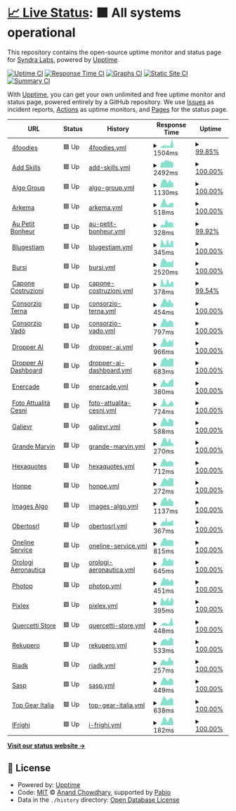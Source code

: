 # [📈 Live Status](https://Avrean-Srl.github.io/redergo-upptime): <!--live status--> **🟩 All systems operational**

This repository contains the open-source uptime monitor and status page for [Syndra Labs](https://syndra.io), powered by [Upptime](https://github.com/upptime/upptime).

[![Uptime CI](https://github.com/Avrean-Srl/redergo-upptime/workflows/Uptime%20CI/badge.svg)](https://github.com/Avrean-Srl/redergo-upptime/actions?query=workflow%3A%22Uptime+CI%22)
[![Response Time CI](https://github.com/Avrean-Srl/redergo-upptime/workflows/Response%20Time%20CI/badge.svg)](https://github.com/Avrean-Srl/redergo-upptime/actions?query=workflow%3A%22Response+Time+CI%22)
[![Graphs CI](https://github.com/Avrean-Srl/redergo-upptime/workflows/Graphs%20CI/badge.svg)](https://github.com/Avrean-Srl/redergo-upptime/actions?query=workflow%3A%22Graphs+CI%22)
[![Static Site CI](https://github.com/Avrean-Srl/redergo-upptime/workflows/Static%20Site%20CI/badge.svg)](https://github.com/Avrean-Srl/redergo-upptime/actions?query=workflow%3A%22Static+Site+CI%22)
[![Summary CI](https://github.com/Avrean-Srl/redergo-upptime/workflows/Summary%20CI/badge.svg)](https://github.com/Avrean-Srl/redergo-upptime/actions?query=workflow%3A%22Summary+CI%22)

With [Upptime](https://upptime.js.org), you can get your own unlimited and free uptime monitor and status page, powered entirely by a GitHub repository. We use [Issues](https://github.com/Avrean-Srl/redergo-upptime/issues) as incident reports, [Actions](https://github.com/Avrean-Srl/redergo-upptime/actions) as uptime monitors, and [Pages](https://Avrean-Srl.github.io/redergo-upptime) for the status page.

<!--start: status pages-->
<!-- This summary is generated by Upptime (https://github.com/upptime/upptime) -->
<!-- Do not edit this manually, your changes will be overwritten -->
<!-- prettier-ignore -->
| URL | Status | History | Response Time | Uptime |
| --- | ------ | ------- | ------------- | ------ |
| <img alt="" src="https://icons.duckduckgo.com/ip3/www.4foodies.it.ico" height="13"> [4foodies](https://www.4foodies.it) | 🟩 Up | [4foodies.yml](https://github.com/Avrean-Srl/redergo-upptime/commits/HEAD/history/4foodies.yml) | <details><summary><img alt="Response time graph" src="./graphs/4foodies/response-time-week.png" height="20"> 1504ms</summary><br><a href="https://Avrean-Srl.github.io/redergo-upptime/history/4foodies"><img alt="Response time 1299" src="https://img.shields.io/endpoint?url=https%3A%2F%2Fraw.githubusercontent.com%2FAvrean-Srl%2Fredergo-upptime%2FHEAD%2Fapi%2F4foodies%2Fresponse-time.json"></a><br><a href="https://Avrean-Srl.github.io/redergo-upptime/history/4foodies"><img alt="24-hour response time 943" src="https://img.shields.io/endpoint?url=https%3A%2F%2Fraw.githubusercontent.com%2FAvrean-Srl%2Fredergo-upptime%2FHEAD%2Fapi%2F4foodies%2Fresponse-time-day.json"></a><br><a href="https://Avrean-Srl.github.io/redergo-upptime/history/4foodies"><img alt="7-day response time 1504" src="https://img.shields.io/endpoint?url=https%3A%2F%2Fraw.githubusercontent.com%2FAvrean-Srl%2Fredergo-upptime%2FHEAD%2Fapi%2F4foodies%2Fresponse-time-week.json"></a><br><a href="https://Avrean-Srl.github.io/redergo-upptime/history/4foodies"><img alt="30-day response time 1299" src="https://img.shields.io/endpoint?url=https%3A%2F%2Fraw.githubusercontent.com%2FAvrean-Srl%2Fredergo-upptime%2FHEAD%2Fapi%2F4foodies%2Fresponse-time-month.json"></a><br><a href="https://Avrean-Srl.github.io/redergo-upptime/history/4foodies"><img alt="1-year response time 1299" src="https://img.shields.io/endpoint?url=https%3A%2F%2Fraw.githubusercontent.com%2FAvrean-Srl%2Fredergo-upptime%2FHEAD%2Fapi%2F4foodies%2Fresponse-time-year.json"></a></details> | <details><summary><a href="https://Avrean-Srl.github.io/redergo-upptime/history/4foodies">99.85%</a></summary><a href="https://Avrean-Srl.github.io/redergo-upptime/history/4foodies"><img alt="All-time uptime 99.95%" src="https://img.shields.io/endpoint?url=https%3A%2F%2Fraw.githubusercontent.com%2FAvrean-Srl%2Fredergo-upptime%2FHEAD%2Fapi%2F4foodies%2Fuptime.json"></a><br><a href="https://Avrean-Srl.github.io/redergo-upptime/history/4foodies"><img alt="24-hour uptime 100.00%" src="https://img.shields.io/endpoint?url=https%3A%2F%2Fraw.githubusercontent.com%2FAvrean-Srl%2Fredergo-upptime%2FHEAD%2Fapi%2F4foodies%2Fuptime-day.json"></a><br><a href="https://Avrean-Srl.github.io/redergo-upptime/history/4foodies"><img alt="7-day uptime 99.85%" src="https://img.shields.io/endpoint?url=https%3A%2F%2Fraw.githubusercontent.com%2FAvrean-Srl%2Fredergo-upptime%2FHEAD%2Fapi%2F4foodies%2Fuptime-week.json"></a><br><a href="https://Avrean-Srl.github.io/redergo-upptime/history/4foodies"><img alt="30-day uptime 99.95%" src="https://img.shields.io/endpoint?url=https%3A%2F%2Fraw.githubusercontent.com%2FAvrean-Srl%2Fredergo-upptime%2FHEAD%2Fapi%2F4foodies%2Fuptime-month.json"></a><br><a href="https://Avrean-Srl.github.io/redergo-upptime/history/4foodies"><img alt="1-year uptime 99.95%" src="https://img.shields.io/endpoint?url=https%3A%2F%2Fraw.githubusercontent.com%2FAvrean-Srl%2Fredergo-upptime%2FHEAD%2Fapi%2F4foodies%2Fuptime-year.json"></a></details>
| <img alt="" src="https://icons.duckduckgo.com/ip3/addskills.it.ico" height="13"> [Add Skills](https://addskills.it) | 🟩 Up | [add-skills.yml](https://github.com/Avrean-Srl/redergo-upptime/commits/HEAD/history/add-skills.yml) | <details><summary><img alt="Response time graph" src="./graphs/add-skills/response-time-week.png" height="20"> 2492ms</summary><br><a href="https://Avrean-Srl.github.io/redergo-upptime/history/add-skills"><img alt="Response time 2596" src="https://img.shields.io/endpoint?url=https%3A%2F%2Fraw.githubusercontent.com%2FAvrean-Srl%2Fredergo-upptime%2FHEAD%2Fapi%2Fadd-skills%2Fresponse-time.json"></a><br><a href="https://Avrean-Srl.github.io/redergo-upptime/history/add-skills"><img alt="24-hour response time 2790" src="https://img.shields.io/endpoint?url=https%3A%2F%2Fraw.githubusercontent.com%2FAvrean-Srl%2Fredergo-upptime%2FHEAD%2Fapi%2Fadd-skills%2Fresponse-time-day.json"></a><br><a href="https://Avrean-Srl.github.io/redergo-upptime/history/add-skills"><img alt="7-day response time 2492" src="https://img.shields.io/endpoint?url=https%3A%2F%2Fraw.githubusercontent.com%2FAvrean-Srl%2Fredergo-upptime%2FHEAD%2Fapi%2Fadd-skills%2Fresponse-time-week.json"></a><br><a href="https://Avrean-Srl.github.io/redergo-upptime/history/add-skills"><img alt="30-day response time 2596" src="https://img.shields.io/endpoint?url=https%3A%2F%2Fraw.githubusercontent.com%2FAvrean-Srl%2Fredergo-upptime%2FHEAD%2Fapi%2Fadd-skills%2Fresponse-time-month.json"></a><br><a href="https://Avrean-Srl.github.io/redergo-upptime/history/add-skills"><img alt="1-year response time 2596" src="https://img.shields.io/endpoint?url=https%3A%2F%2Fraw.githubusercontent.com%2FAvrean-Srl%2Fredergo-upptime%2FHEAD%2Fapi%2Fadd-skills%2Fresponse-time-year.json"></a></details> | <details><summary><a href="https://Avrean-Srl.github.io/redergo-upptime/history/add-skills">100.00%</a></summary><a href="https://Avrean-Srl.github.io/redergo-upptime/history/add-skills"><img alt="All-time uptime 100.00%" src="https://img.shields.io/endpoint?url=https%3A%2F%2Fraw.githubusercontent.com%2FAvrean-Srl%2Fredergo-upptime%2FHEAD%2Fapi%2Fadd-skills%2Fuptime.json"></a><br><a href="https://Avrean-Srl.github.io/redergo-upptime/history/add-skills"><img alt="24-hour uptime 100.00%" src="https://img.shields.io/endpoint?url=https%3A%2F%2Fraw.githubusercontent.com%2FAvrean-Srl%2Fredergo-upptime%2FHEAD%2Fapi%2Fadd-skills%2Fuptime-day.json"></a><br><a href="https://Avrean-Srl.github.io/redergo-upptime/history/add-skills"><img alt="7-day uptime 100.00%" src="https://img.shields.io/endpoint?url=https%3A%2F%2Fraw.githubusercontent.com%2FAvrean-Srl%2Fredergo-upptime%2FHEAD%2Fapi%2Fadd-skills%2Fuptime-week.json"></a><br><a href="https://Avrean-Srl.github.io/redergo-upptime/history/add-skills"><img alt="30-day uptime 100.00%" src="https://img.shields.io/endpoint?url=https%3A%2F%2Fraw.githubusercontent.com%2FAvrean-Srl%2Fredergo-upptime%2FHEAD%2Fapi%2Fadd-skills%2Fuptime-month.json"></a><br><a href="https://Avrean-Srl.github.io/redergo-upptime/history/add-skills"><img alt="1-year uptime 100.00%" src="https://img.shields.io/endpoint?url=https%3A%2F%2Fraw.githubusercontent.com%2FAvrean-Srl%2Fredergo-upptime%2FHEAD%2Fapi%2Fadd-skills%2Fuptime-year.json"></a></details>
| <img alt="" src="https://icons.duckduckgo.com/ip3/www.algogroup.net.ico" height="13"> [Algo Group](https://www.algogroup.net) | 🟩 Up | [algo-group.yml](https://github.com/Avrean-Srl/redergo-upptime/commits/HEAD/history/algo-group.yml) | <details><summary><img alt="Response time graph" src="./graphs/algo-group/response-time-week.png" height="20"> 1130ms</summary><br><a href="https://Avrean-Srl.github.io/redergo-upptime/history/algo-group"><img alt="Response time 1089" src="https://img.shields.io/endpoint?url=https%3A%2F%2Fraw.githubusercontent.com%2FAvrean-Srl%2Fredergo-upptime%2FHEAD%2Fapi%2Falgo-group%2Fresponse-time.json"></a><br><a href="https://Avrean-Srl.github.io/redergo-upptime/history/algo-group"><img alt="24-hour response time 893" src="https://img.shields.io/endpoint?url=https%3A%2F%2Fraw.githubusercontent.com%2FAvrean-Srl%2Fredergo-upptime%2FHEAD%2Fapi%2Falgo-group%2Fresponse-time-day.json"></a><br><a href="https://Avrean-Srl.github.io/redergo-upptime/history/algo-group"><img alt="7-day response time 1130" src="https://img.shields.io/endpoint?url=https%3A%2F%2Fraw.githubusercontent.com%2FAvrean-Srl%2Fredergo-upptime%2FHEAD%2Fapi%2Falgo-group%2Fresponse-time-week.json"></a><br><a href="https://Avrean-Srl.github.io/redergo-upptime/history/algo-group"><img alt="30-day response time 1089" src="https://img.shields.io/endpoint?url=https%3A%2F%2Fraw.githubusercontent.com%2FAvrean-Srl%2Fredergo-upptime%2FHEAD%2Fapi%2Falgo-group%2Fresponse-time-month.json"></a><br><a href="https://Avrean-Srl.github.io/redergo-upptime/history/algo-group"><img alt="1-year response time 1089" src="https://img.shields.io/endpoint?url=https%3A%2F%2Fraw.githubusercontent.com%2FAvrean-Srl%2Fredergo-upptime%2FHEAD%2Fapi%2Falgo-group%2Fresponse-time-year.json"></a></details> | <details><summary><a href="https://Avrean-Srl.github.io/redergo-upptime/history/algo-group">100.00%</a></summary><a href="https://Avrean-Srl.github.io/redergo-upptime/history/algo-group"><img alt="All-time uptime 100.00%" src="https://img.shields.io/endpoint?url=https%3A%2F%2Fraw.githubusercontent.com%2FAvrean-Srl%2Fredergo-upptime%2FHEAD%2Fapi%2Falgo-group%2Fuptime.json"></a><br><a href="https://Avrean-Srl.github.io/redergo-upptime/history/algo-group"><img alt="24-hour uptime 100.00%" src="https://img.shields.io/endpoint?url=https%3A%2F%2Fraw.githubusercontent.com%2FAvrean-Srl%2Fredergo-upptime%2FHEAD%2Fapi%2Falgo-group%2Fuptime-day.json"></a><br><a href="https://Avrean-Srl.github.io/redergo-upptime/history/algo-group"><img alt="7-day uptime 100.00%" src="https://img.shields.io/endpoint?url=https%3A%2F%2Fraw.githubusercontent.com%2FAvrean-Srl%2Fredergo-upptime%2FHEAD%2Fapi%2Falgo-group%2Fuptime-week.json"></a><br><a href="https://Avrean-Srl.github.io/redergo-upptime/history/algo-group"><img alt="30-day uptime 100.00%" src="https://img.shields.io/endpoint?url=https%3A%2F%2Fraw.githubusercontent.com%2FAvrean-Srl%2Fredergo-upptime%2FHEAD%2Fapi%2Falgo-group%2Fuptime-month.json"></a><br><a href="https://Avrean-Srl.github.io/redergo-upptime/history/algo-group"><img alt="1-year uptime 100.00%" src="https://img.shields.io/endpoint?url=https%3A%2F%2Fraw.githubusercontent.com%2FAvrean-Srl%2Fredergo-upptime%2FHEAD%2Fapi%2Falgo-group%2Fuptime-year.json"></a></details>
| <img alt="" src="https://icons.duckduckgo.com/ip3/www.arkema.it.ico" height="13"> [Arkema](https://www.arkema.it) | 🟩 Up | [arkema.yml](https://github.com/Avrean-Srl/redergo-upptime/commits/HEAD/history/arkema.yml) | <details><summary><img alt="Response time graph" src="./graphs/arkema/response-time-week.png" height="20"> 518ms</summary><br><a href="https://Avrean-Srl.github.io/redergo-upptime/history/arkema"><img alt="Response time 466" src="https://img.shields.io/endpoint?url=https%3A%2F%2Fraw.githubusercontent.com%2FAvrean-Srl%2Fredergo-upptime%2FHEAD%2Fapi%2Farkema%2Fresponse-time.json"></a><br><a href="https://Avrean-Srl.github.io/redergo-upptime/history/arkema"><img alt="24-hour response time 509" src="https://img.shields.io/endpoint?url=https%3A%2F%2Fraw.githubusercontent.com%2FAvrean-Srl%2Fredergo-upptime%2FHEAD%2Fapi%2Farkema%2Fresponse-time-day.json"></a><br><a href="https://Avrean-Srl.github.io/redergo-upptime/history/arkema"><img alt="7-day response time 518" src="https://img.shields.io/endpoint?url=https%3A%2F%2Fraw.githubusercontent.com%2FAvrean-Srl%2Fredergo-upptime%2FHEAD%2Fapi%2Farkema%2Fresponse-time-week.json"></a><br><a href="https://Avrean-Srl.github.io/redergo-upptime/history/arkema"><img alt="30-day response time 466" src="https://img.shields.io/endpoint?url=https%3A%2F%2Fraw.githubusercontent.com%2FAvrean-Srl%2Fredergo-upptime%2FHEAD%2Fapi%2Farkema%2Fresponse-time-month.json"></a><br><a href="https://Avrean-Srl.github.io/redergo-upptime/history/arkema"><img alt="1-year response time 466" src="https://img.shields.io/endpoint?url=https%3A%2F%2Fraw.githubusercontent.com%2FAvrean-Srl%2Fredergo-upptime%2FHEAD%2Fapi%2Farkema%2Fresponse-time-year.json"></a></details> | <details><summary><a href="https://Avrean-Srl.github.io/redergo-upptime/history/arkema">100.00%</a></summary><a href="https://Avrean-Srl.github.io/redergo-upptime/history/arkema"><img alt="All-time uptime 100.00%" src="https://img.shields.io/endpoint?url=https%3A%2F%2Fraw.githubusercontent.com%2FAvrean-Srl%2Fredergo-upptime%2FHEAD%2Fapi%2Farkema%2Fuptime.json"></a><br><a href="https://Avrean-Srl.github.io/redergo-upptime/history/arkema"><img alt="24-hour uptime 100.00%" src="https://img.shields.io/endpoint?url=https%3A%2F%2Fraw.githubusercontent.com%2FAvrean-Srl%2Fredergo-upptime%2FHEAD%2Fapi%2Farkema%2Fuptime-day.json"></a><br><a href="https://Avrean-Srl.github.io/redergo-upptime/history/arkema"><img alt="7-day uptime 100.00%" src="https://img.shields.io/endpoint?url=https%3A%2F%2Fraw.githubusercontent.com%2FAvrean-Srl%2Fredergo-upptime%2FHEAD%2Fapi%2Farkema%2Fuptime-week.json"></a><br><a href="https://Avrean-Srl.github.io/redergo-upptime/history/arkema"><img alt="30-day uptime 100.00%" src="https://img.shields.io/endpoint?url=https%3A%2F%2Fraw.githubusercontent.com%2FAvrean-Srl%2Fredergo-upptime%2FHEAD%2Fapi%2Farkema%2Fuptime-month.json"></a><br><a href="https://Avrean-Srl.github.io/redergo-upptime/history/arkema"><img alt="1-year uptime 100.00%" src="https://img.shields.io/endpoint?url=https%3A%2F%2Fraw.githubusercontent.com%2FAvrean-Srl%2Fredergo-upptime%2FHEAD%2Fapi%2Farkema%2Fuptime-year.json"></a></details>
| <img alt="" src="https://icons.duckduckgo.com/ip3/aupetitbonheur.org.ico" height="13"> [Au Petit Bonheur](https://aupetitbonheur.org) | 🟩 Up | [au-petit-bonheur.yml](https://github.com/Avrean-Srl/redergo-upptime/commits/HEAD/history/au-petit-bonheur.yml) | <details><summary><img alt="Response time graph" src="./graphs/au-petit-bonheur/response-time-week.png" height="20"> 328ms</summary><br><a href="https://Avrean-Srl.github.io/redergo-upptime/history/au-petit-bonheur"><img alt="Response time 328" src="https://img.shields.io/endpoint?url=https%3A%2F%2Fraw.githubusercontent.com%2FAvrean-Srl%2Fredergo-upptime%2FHEAD%2Fapi%2Fau-petit-bonheur%2Fresponse-time.json"></a><br><a href="https://Avrean-Srl.github.io/redergo-upptime/history/au-petit-bonheur"><img alt="24-hour response time 284" src="https://img.shields.io/endpoint?url=https%3A%2F%2Fraw.githubusercontent.com%2FAvrean-Srl%2Fredergo-upptime%2FHEAD%2Fapi%2Fau-petit-bonheur%2Fresponse-time-day.json"></a><br><a href="https://Avrean-Srl.github.io/redergo-upptime/history/au-petit-bonheur"><img alt="7-day response time 328" src="https://img.shields.io/endpoint?url=https%3A%2F%2Fraw.githubusercontent.com%2FAvrean-Srl%2Fredergo-upptime%2FHEAD%2Fapi%2Fau-petit-bonheur%2Fresponse-time-week.json"></a><br><a href="https://Avrean-Srl.github.io/redergo-upptime/history/au-petit-bonheur"><img alt="30-day response time 328" src="https://img.shields.io/endpoint?url=https%3A%2F%2Fraw.githubusercontent.com%2FAvrean-Srl%2Fredergo-upptime%2FHEAD%2Fapi%2Fau-petit-bonheur%2Fresponse-time-month.json"></a><br><a href="https://Avrean-Srl.github.io/redergo-upptime/history/au-petit-bonheur"><img alt="1-year response time 328" src="https://img.shields.io/endpoint?url=https%3A%2F%2Fraw.githubusercontent.com%2FAvrean-Srl%2Fredergo-upptime%2FHEAD%2Fapi%2Fau-petit-bonheur%2Fresponse-time-year.json"></a></details> | <details><summary><a href="https://Avrean-Srl.github.io/redergo-upptime/history/au-petit-bonheur">99.92%</a></summary><a href="https://Avrean-Srl.github.io/redergo-upptime/history/au-petit-bonheur"><img alt="All-time uptime 99.92%" src="https://img.shields.io/endpoint?url=https%3A%2F%2Fraw.githubusercontent.com%2FAvrean-Srl%2Fredergo-upptime%2FHEAD%2Fapi%2Fau-petit-bonheur%2Fuptime.json"></a><br><a href="https://Avrean-Srl.github.io/redergo-upptime/history/au-petit-bonheur"><img alt="24-hour uptime 99.42%" src="https://img.shields.io/endpoint?url=https%3A%2F%2Fraw.githubusercontent.com%2FAvrean-Srl%2Fredergo-upptime%2FHEAD%2Fapi%2Fau-petit-bonheur%2Fuptime-day.json"></a><br><a href="https://Avrean-Srl.github.io/redergo-upptime/history/au-petit-bonheur"><img alt="7-day uptime 99.92%" src="https://img.shields.io/endpoint?url=https%3A%2F%2Fraw.githubusercontent.com%2FAvrean-Srl%2Fredergo-upptime%2FHEAD%2Fapi%2Fau-petit-bonheur%2Fuptime-week.json"></a><br><a href="https://Avrean-Srl.github.io/redergo-upptime/history/au-petit-bonheur"><img alt="30-day uptime 99.92%" src="https://img.shields.io/endpoint?url=https%3A%2F%2Fraw.githubusercontent.com%2FAvrean-Srl%2Fredergo-upptime%2FHEAD%2Fapi%2Fau-petit-bonheur%2Fuptime-month.json"></a><br><a href="https://Avrean-Srl.github.io/redergo-upptime/history/au-petit-bonheur"><img alt="1-year uptime 99.92%" src="https://img.shields.io/endpoint?url=https%3A%2F%2Fraw.githubusercontent.com%2FAvrean-Srl%2Fredergo-upptime%2FHEAD%2Fapi%2Fau-petit-bonheur%2Fuptime-year.json"></a></details>
| <img alt="" src="https://icons.duckduckgo.com/ip3/blugestiam.com.ico" height="13"> [Blugestiam](https://blugestiam.com) | 🟩 Up | [blugestiam.yml](https://github.com/Avrean-Srl/redergo-upptime/commits/HEAD/history/blugestiam.yml) | <details><summary><img alt="Response time graph" src="./graphs/blugestiam/response-time-week.png" height="20"> 345ms</summary><br><a href="https://Avrean-Srl.github.io/redergo-upptime/history/blugestiam"><img alt="Response time 364" src="https://img.shields.io/endpoint?url=https%3A%2F%2Fraw.githubusercontent.com%2FAvrean-Srl%2Fredergo-upptime%2FHEAD%2Fapi%2Fblugestiam%2Fresponse-time.json"></a><br><a href="https://Avrean-Srl.github.io/redergo-upptime/history/blugestiam"><img alt="24-hour response time 403" src="https://img.shields.io/endpoint?url=https%3A%2F%2Fraw.githubusercontent.com%2FAvrean-Srl%2Fredergo-upptime%2FHEAD%2Fapi%2Fblugestiam%2Fresponse-time-day.json"></a><br><a href="https://Avrean-Srl.github.io/redergo-upptime/history/blugestiam"><img alt="7-day response time 345" src="https://img.shields.io/endpoint?url=https%3A%2F%2Fraw.githubusercontent.com%2FAvrean-Srl%2Fredergo-upptime%2FHEAD%2Fapi%2Fblugestiam%2Fresponse-time-week.json"></a><br><a href="https://Avrean-Srl.github.io/redergo-upptime/history/blugestiam"><img alt="30-day response time 364" src="https://img.shields.io/endpoint?url=https%3A%2F%2Fraw.githubusercontent.com%2FAvrean-Srl%2Fredergo-upptime%2FHEAD%2Fapi%2Fblugestiam%2Fresponse-time-month.json"></a><br><a href="https://Avrean-Srl.github.io/redergo-upptime/history/blugestiam"><img alt="1-year response time 364" src="https://img.shields.io/endpoint?url=https%3A%2F%2Fraw.githubusercontent.com%2FAvrean-Srl%2Fredergo-upptime%2FHEAD%2Fapi%2Fblugestiam%2Fresponse-time-year.json"></a></details> | <details><summary><a href="https://Avrean-Srl.github.io/redergo-upptime/history/blugestiam">100.00%</a></summary><a href="https://Avrean-Srl.github.io/redergo-upptime/history/blugestiam"><img alt="All-time uptime 99.74%" src="https://img.shields.io/endpoint?url=https%3A%2F%2Fraw.githubusercontent.com%2FAvrean-Srl%2Fredergo-upptime%2FHEAD%2Fapi%2Fblugestiam%2Fuptime.json"></a><br><a href="https://Avrean-Srl.github.io/redergo-upptime/history/blugestiam"><img alt="24-hour uptime 100.00%" src="https://img.shields.io/endpoint?url=https%3A%2F%2Fraw.githubusercontent.com%2FAvrean-Srl%2Fredergo-upptime%2FHEAD%2Fapi%2Fblugestiam%2Fuptime-day.json"></a><br><a href="https://Avrean-Srl.github.io/redergo-upptime/history/blugestiam"><img alt="7-day uptime 100.00%" src="https://img.shields.io/endpoint?url=https%3A%2F%2Fraw.githubusercontent.com%2FAvrean-Srl%2Fredergo-upptime%2FHEAD%2Fapi%2Fblugestiam%2Fuptime-week.json"></a><br><a href="https://Avrean-Srl.github.io/redergo-upptime/history/blugestiam"><img alt="30-day uptime 99.74%" src="https://img.shields.io/endpoint?url=https%3A%2F%2Fraw.githubusercontent.com%2FAvrean-Srl%2Fredergo-upptime%2FHEAD%2Fapi%2Fblugestiam%2Fuptime-month.json"></a><br><a href="https://Avrean-Srl.github.io/redergo-upptime/history/blugestiam"><img alt="1-year uptime 99.74%" src="https://img.shields.io/endpoint?url=https%3A%2F%2Fraw.githubusercontent.com%2FAvrean-Srl%2Fredergo-upptime%2FHEAD%2Fapi%2Fblugestiam%2Fuptime-year.json"></a></details>
| <img alt="" src="https://icons.duckduckgo.com/ip3/bursi.it.ico" height="13"> [Bursi](https://bursi.it) | 🟩 Up | [bursi.yml](https://github.com/Avrean-Srl/redergo-upptime/commits/HEAD/history/bursi.yml) | <details><summary><img alt="Response time graph" src="./graphs/bursi/response-time-week.png" height="20"> 2520ms</summary><br><a href="https://Avrean-Srl.github.io/redergo-upptime/history/bursi"><img alt="Response time 2343" src="https://img.shields.io/endpoint?url=https%3A%2F%2Fraw.githubusercontent.com%2FAvrean-Srl%2Fredergo-upptime%2FHEAD%2Fapi%2Fbursi%2Fresponse-time.json"></a><br><a href="https://Avrean-Srl.github.io/redergo-upptime/history/bursi"><img alt="24-hour response time 3054" src="https://img.shields.io/endpoint?url=https%3A%2F%2Fraw.githubusercontent.com%2FAvrean-Srl%2Fredergo-upptime%2FHEAD%2Fapi%2Fbursi%2Fresponse-time-day.json"></a><br><a href="https://Avrean-Srl.github.io/redergo-upptime/history/bursi"><img alt="7-day response time 2520" src="https://img.shields.io/endpoint?url=https%3A%2F%2Fraw.githubusercontent.com%2FAvrean-Srl%2Fredergo-upptime%2FHEAD%2Fapi%2Fbursi%2Fresponse-time-week.json"></a><br><a href="https://Avrean-Srl.github.io/redergo-upptime/history/bursi"><img alt="30-day response time 2343" src="https://img.shields.io/endpoint?url=https%3A%2F%2Fraw.githubusercontent.com%2FAvrean-Srl%2Fredergo-upptime%2FHEAD%2Fapi%2Fbursi%2Fresponse-time-month.json"></a><br><a href="https://Avrean-Srl.github.io/redergo-upptime/history/bursi"><img alt="1-year response time 2343" src="https://img.shields.io/endpoint?url=https%3A%2F%2Fraw.githubusercontent.com%2FAvrean-Srl%2Fredergo-upptime%2FHEAD%2Fapi%2Fbursi%2Fresponse-time-year.json"></a></details> | <details><summary><a href="https://Avrean-Srl.github.io/redergo-upptime/history/bursi">100.00%</a></summary><a href="https://Avrean-Srl.github.io/redergo-upptime/history/bursi"><img alt="All-time uptime 100.00%" src="https://img.shields.io/endpoint?url=https%3A%2F%2Fraw.githubusercontent.com%2FAvrean-Srl%2Fredergo-upptime%2FHEAD%2Fapi%2Fbursi%2Fuptime.json"></a><br><a href="https://Avrean-Srl.github.io/redergo-upptime/history/bursi"><img alt="24-hour uptime 100.00%" src="https://img.shields.io/endpoint?url=https%3A%2F%2Fraw.githubusercontent.com%2FAvrean-Srl%2Fredergo-upptime%2FHEAD%2Fapi%2Fbursi%2Fuptime-day.json"></a><br><a href="https://Avrean-Srl.github.io/redergo-upptime/history/bursi"><img alt="7-day uptime 100.00%" src="https://img.shields.io/endpoint?url=https%3A%2F%2Fraw.githubusercontent.com%2FAvrean-Srl%2Fredergo-upptime%2FHEAD%2Fapi%2Fbursi%2Fuptime-week.json"></a><br><a href="https://Avrean-Srl.github.io/redergo-upptime/history/bursi"><img alt="30-day uptime 100.00%" src="https://img.shields.io/endpoint?url=https%3A%2F%2Fraw.githubusercontent.com%2FAvrean-Srl%2Fredergo-upptime%2FHEAD%2Fapi%2Fbursi%2Fuptime-month.json"></a><br><a href="https://Avrean-Srl.github.io/redergo-upptime/history/bursi"><img alt="1-year uptime 100.00%" src="https://img.shields.io/endpoint?url=https%3A%2F%2Fraw.githubusercontent.com%2FAvrean-Srl%2Fredergo-upptime%2FHEAD%2Fapi%2Fbursi%2Fuptime-year.json"></a></details>
| <img alt="" src="https://icons.duckduckgo.com/ip3/caponecostruzioni.com.ico" height="13"> [Capone Costruzioni](https://caponecostruzioni.com) | 🟩 Up | [capone-costruzioni.yml](https://github.com/Avrean-Srl/redergo-upptime/commits/HEAD/history/capone-costruzioni.yml) | <details><summary><img alt="Response time graph" src="./graphs/capone-costruzioni/response-time-week.png" height="20"> 378ms</summary><br><a href="https://Avrean-Srl.github.io/redergo-upptime/history/capone-costruzioni"><img alt="Response time 340" src="https://img.shields.io/endpoint?url=https%3A%2F%2Fraw.githubusercontent.com%2FAvrean-Srl%2Fredergo-upptime%2FHEAD%2Fapi%2Fcapone-costruzioni%2Fresponse-time.json"></a><br><a href="https://Avrean-Srl.github.io/redergo-upptime/history/capone-costruzioni"><img alt="24-hour response time 505" src="https://img.shields.io/endpoint?url=https%3A%2F%2Fraw.githubusercontent.com%2FAvrean-Srl%2Fredergo-upptime%2FHEAD%2Fapi%2Fcapone-costruzioni%2Fresponse-time-day.json"></a><br><a href="https://Avrean-Srl.github.io/redergo-upptime/history/capone-costruzioni"><img alt="7-day response time 378" src="https://img.shields.io/endpoint?url=https%3A%2F%2Fraw.githubusercontent.com%2FAvrean-Srl%2Fredergo-upptime%2FHEAD%2Fapi%2Fcapone-costruzioni%2Fresponse-time-week.json"></a><br><a href="https://Avrean-Srl.github.io/redergo-upptime/history/capone-costruzioni"><img alt="30-day response time 340" src="https://img.shields.io/endpoint?url=https%3A%2F%2Fraw.githubusercontent.com%2FAvrean-Srl%2Fredergo-upptime%2FHEAD%2Fapi%2Fcapone-costruzioni%2Fresponse-time-month.json"></a><br><a href="https://Avrean-Srl.github.io/redergo-upptime/history/capone-costruzioni"><img alt="1-year response time 340" src="https://img.shields.io/endpoint?url=https%3A%2F%2Fraw.githubusercontent.com%2FAvrean-Srl%2Fredergo-upptime%2FHEAD%2Fapi%2Fcapone-costruzioni%2Fresponse-time-year.json"></a></details> | <details><summary><a href="https://Avrean-Srl.github.io/redergo-upptime/history/capone-costruzioni">99.54%</a></summary><a href="https://Avrean-Srl.github.io/redergo-upptime/history/capone-costruzioni"><img alt="All-time uptime 99.76%" src="https://img.shields.io/endpoint?url=https%3A%2F%2Fraw.githubusercontent.com%2FAvrean-Srl%2Fredergo-upptime%2FHEAD%2Fapi%2Fcapone-costruzioni%2Fuptime.json"></a><br><a href="https://Avrean-Srl.github.io/redergo-upptime/history/capone-costruzioni"><img alt="24-hour uptime 96.77%" src="https://img.shields.io/endpoint?url=https%3A%2F%2Fraw.githubusercontent.com%2FAvrean-Srl%2Fredergo-upptime%2FHEAD%2Fapi%2Fcapone-costruzioni%2Fuptime-day.json"></a><br><a href="https://Avrean-Srl.github.io/redergo-upptime/history/capone-costruzioni"><img alt="7-day uptime 99.54%" src="https://img.shields.io/endpoint?url=https%3A%2F%2Fraw.githubusercontent.com%2FAvrean-Srl%2Fredergo-upptime%2FHEAD%2Fapi%2Fcapone-costruzioni%2Fuptime-week.json"></a><br><a href="https://Avrean-Srl.github.io/redergo-upptime/history/capone-costruzioni"><img alt="30-day uptime 99.76%" src="https://img.shields.io/endpoint?url=https%3A%2F%2Fraw.githubusercontent.com%2FAvrean-Srl%2Fredergo-upptime%2FHEAD%2Fapi%2Fcapone-costruzioni%2Fuptime-month.json"></a><br><a href="https://Avrean-Srl.github.io/redergo-upptime/history/capone-costruzioni"><img alt="1-year uptime 99.76%" src="https://img.shields.io/endpoint?url=https%3A%2F%2Fraw.githubusercontent.com%2FAvrean-Srl%2Fredergo-upptime%2FHEAD%2Fapi%2Fcapone-costruzioni%2Fuptime-year.json"></a></details>
| <img alt="" src="https://icons.duckduckgo.com/ip3/consorzioterna.it.ico" height="13"> [Consorzio Terna](https://consorzioterna.it) | 🟩 Up | [consorzio-terna.yml](https://github.com/Avrean-Srl/redergo-upptime/commits/HEAD/history/consorzio-terna.yml) | <details><summary><img alt="Response time graph" src="./graphs/consorzio-terna/response-time-week.png" height="20"> 454ms</summary><br><a href="https://Avrean-Srl.github.io/redergo-upptime/history/consorzio-terna"><img alt="Response time 415" src="https://img.shields.io/endpoint?url=https%3A%2F%2Fraw.githubusercontent.com%2FAvrean-Srl%2Fredergo-upptime%2FHEAD%2Fapi%2Fconsorzio-terna%2Fresponse-time.json"></a><br><a href="https://Avrean-Srl.github.io/redergo-upptime/history/consorzio-terna"><img alt="24-hour response time 291" src="https://img.shields.io/endpoint?url=https%3A%2F%2Fraw.githubusercontent.com%2FAvrean-Srl%2Fredergo-upptime%2FHEAD%2Fapi%2Fconsorzio-terna%2Fresponse-time-day.json"></a><br><a href="https://Avrean-Srl.github.io/redergo-upptime/history/consorzio-terna"><img alt="7-day response time 454" src="https://img.shields.io/endpoint?url=https%3A%2F%2Fraw.githubusercontent.com%2FAvrean-Srl%2Fredergo-upptime%2FHEAD%2Fapi%2Fconsorzio-terna%2Fresponse-time-week.json"></a><br><a href="https://Avrean-Srl.github.io/redergo-upptime/history/consorzio-terna"><img alt="30-day response time 415" src="https://img.shields.io/endpoint?url=https%3A%2F%2Fraw.githubusercontent.com%2FAvrean-Srl%2Fredergo-upptime%2FHEAD%2Fapi%2Fconsorzio-terna%2Fresponse-time-month.json"></a><br><a href="https://Avrean-Srl.github.io/redergo-upptime/history/consorzio-terna"><img alt="1-year response time 415" src="https://img.shields.io/endpoint?url=https%3A%2F%2Fraw.githubusercontent.com%2FAvrean-Srl%2Fredergo-upptime%2FHEAD%2Fapi%2Fconsorzio-terna%2Fresponse-time-year.json"></a></details> | <details><summary><a href="https://Avrean-Srl.github.io/redergo-upptime/history/consorzio-terna">100.00%</a></summary><a href="https://Avrean-Srl.github.io/redergo-upptime/history/consorzio-terna"><img alt="All-time uptime 99.89%" src="https://img.shields.io/endpoint?url=https%3A%2F%2Fraw.githubusercontent.com%2FAvrean-Srl%2Fredergo-upptime%2FHEAD%2Fapi%2Fconsorzio-terna%2Fuptime.json"></a><br><a href="https://Avrean-Srl.github.io/redergo-upptime/history/consorzio-terna"><img alt="24-hour uptime 100.00%" src="https://img.shields.io/endpoint?url=https%3A%2F%2Fraw.githubusercontent.com%2FAvrean-Srl%2Fredergo-upptime%2FHEAD%2Fapi%2Fconsorzio-terna%2Fuptime-day.json"></a><br><a href="https://Avrean-Srl.github.io/redergo-upptime/history/consorzio-terna"><img alt="7-day uptime 100.00%" src="https://img.shields.io/endpoint?url=https%3A%2F%2Fraw.githubusercontent.com%2FAvrean-Srl%2Fredergo-upptime%2FHEAD%2Fapi%2Fconsorzio-terna%2Fuptime-week.json"></a><br><a href="https://Avrean-Srl.github.io/redergo-upptime/history/consorzio-terna"><img alt="30-day uptime 99.89%" src="https://img.shields.io/endpoint?url=https%3A%2F%2Fraw.githubusercontent.com%2FAvrean-Srl%2Fredergo-upptime%2FHEAD%2Fapi%2Fconsorzio-terna%2Fuptime-month.json"></a><br><a href="https://Avrean-Srl.github.io/redergo-upptime/history/consorzio-terna"><img alt="1-year uptime 99.89%" src="https://img.shields.io/endpoint?url=https%3A%2F%2Fraw.githubusercontent.com%2FAvrean-Srl%2Fredergo-upptime%2FHEAD%2Fapi%2Fconsorzio-terna%2Fuptime-year.json"></a></details>
| <img alt="" src="https://icons.duckduckgo.com/ip3/consorziovado.com.ico" height="13"> [Consorzio Vadò](https://consorziovado.com) | 🟩 Up | [consorzio-vado.yml](https://github.com/Avrean-Srl/redergo-upptime/commits/HEAD/history/consorzio-vado.yml) | <details><summary><img alt="Response time graph" src="./graphs/consorzio-vado/response-time-week.png" height="20"> 797ms</summary><br><a href="https://Avrean-Srl.github.io/redergo-upptime/history/consorzio-vado"><img alt="Response time 799" src="https://img.shields.io/endpoint?url=https%3A%2F%2Fraw.githubusercontent.com%2FAvrean-Srl%2Fredergo-upptime%2FHEAD%2Fapi%2Fconsorzio-vado%2Fresponse-time.json"></a><br><a href="https://Avrean-Srl.github.io/redergo-upptime/history/consorzio-vado"><img alt="24-hour response time 588" src="https://img.shields.io/endpoint?url=https%3A%2F%2Fraw.githubusercontent.com%2FAvrean-Srl%2Fredergo-upptime%2FHEAD%2Fapi%2Fconsorzio-vado%2Fresponse-time-day.json"></a><br><a href="https://Avrean-Srl.github.io/redergo-upptime/history/consorzio-vado"><img alt="7-day response time 797" src="https://img.shields.io/endpoint?url=https%3A%2F%2Fraw.githubusercontent.com%2FAvrean-Srl%2Fredergo-upptime%2FHEAD%2Fapi%2Fconsorzio-vado%2Fresponse-time-week.json"></a><br><a href="https://Avrean-Srl.github.io/redergo-upptime/history/consorzio-vado"><img alt="30-day response time 799" src="https://img.shields.io/endpoint?url=https%3A%2F%2Fraw.githubusercontent.com%2FAvrean-Srl%2Fredergo-upptime%2FHEAD%2Fapi%2Fconsorzio-vado%2Fresponse-time-month.json"></a><br><a href="https://Avrean-Srl.github.io/redergo-upptime/history/consorzio-vado"><img alt="1-year response time 799" src="https://img.shields.io/endpoint?url=https%3A%2F%2Fraw.githubusercontent.com%2FAvrean-Srl%2Fredergo-upptime%2FHEAD%2Fapi%2Fconsorzio-vado%2Fresponse-time-year.json"></a></details> | <details><summary><a href="https://Avrean-Srl.github.io/redergo-upptime/history/consorzio-vado">100.00%</a></summary><a href="https://Avrean-Srl.github.io/redergo-upptime/history/consorzio-vado"><img alt="All-time uptime 100.00%" src="https://img.shields.io/endpoint?url=https%3A%2F%2Fraw.githubusercontent.com%2FAvrean-Srl%2Fredergo-upptime%2FHEAD%2Fapi%2Fconsorzio-vado%2Fuptime.json"></a><br><a href="https://Avrean-Srl.github.io/redergo-upptime/history/consorzio-vado"><img alt="24-hour uptime 100.00%" src="https://img.shields.io/endpoint?url=https%3A%2F%2Fraw.githubusercontent.com%2FAvrean-Srl%2Fredergo-upptime%2FHEAD%2Fapi%2Fconsorzio-vado%2Fuptime-day.json"></a><br><a href="https://Avrean-Srl.github.io/redergo-upptime/history/consorzio-vado"><img alt="7-day uptime 100.00%" src="https://img.shields.io/endpoint?url=https%3A%2F%2Fraw.githubusercontent.com%2FAvrean-Srl%2Fredergo-upptime%2FHEAD%2Fapi%2Fconsorzio-vado%2Fuptime-week.json"></a><br><a href="https://Avrean-Srl.github.io/redergo-upptime/history/consorzio-vado"><img alt="30-day uptime 100.00%" src="https://img.shields.io/endpoint?url=https%3A%2F%2Fraw.githubusercontent.com%2FAvrean-Srl%2Fredergo-upptime%2FHEAD%2Fapi%2Fconsorzio-vado%2Fuptime-month.json"></a><br><a href="https://Avrean-Srl.github.io/redergo-upptime/history/consorzio-vado"><img alt="1-year uptime 100.00%" src="https://img.shields.io/endpoint?url=https%3A%2F%2Fraw.githubusercontent.com%2FAvrean-Srl%2Fredergo-upptime%2FHEAD%2Fapi%2Fconsorzio-vado%2Fuptime-year.json"></a></details>
| <img alt="" src="https://icons.duckduckgo.com/ip3/www.dropper.ai.ico" height="13"> [Dropper AI](https://www.dropper.ai) | 🟩 Up | [dropper-ai.yml](https://github.com/Avrean-Srl/redergo-upptime/commits/HEAD/history/dropper-ai.yml) | <details><summary><img alt="Response time graph" src="./graphs/dropper-ai/response-time-week.png" height="20"> 966ms</summary><br><a href="https://Avrean-Srl.github.io/redergo-upptime/history/dropper-ai"><img alt="Response time 853" src="https://img.shields.io/endpoint?url=https%3A%2F%2Fraw.githubusercontent.com%2FAvrean-Srl%2Fredergo-upptime%2FHEAD%2Fapi%2Fdropper-ai%2Fresponse-time.json"></a><br><a href="https://Avrean-Srl.github.io/redergo-upptime/history/dropper-ai"><img alt="24-hour response time 1261" src="https://img.shields.io/endpoint?url=https%3A%2F%2Fraw.githubusercontent.com%2FAvrean-Srl%2Fredergo-upptime%2FHEAD%2Fapi%2Fdropper-ai%2Fresponse-time-day.json"></a><br><a href="https://Avrean-Srl.github.io/redergo-upptime/history/dropper-ai"><img alt="7-day response time 966" src="https://img.shields.io/endpoint?url=https%3A%2F%2Fraw.githubusercontent.com%2FAvrean-Srl%2Fredergo-upptime%2FHEAD%2Fapi%2Fdropper-ai%2Fresponse-time-week.json"></a><br><a href="https://Avrean-Srl.github.io/redergo-upptime/history/dropper-ai"><img alt="30-day response time 853" src="https://img.shields.io/endpoint?url=https%3A%2F%2Fraw.githubusercontent.com%2FAvrean-Srl%2Fredergo-upptime%2FHEAD%2Fapi%2Fdropper-ai%2Fresponse-time-month.json"></a><br><a href="https://Avrean-Srl.github.io/redergo-upptime/history/dropper-ai"><img alt="1-year response time 853" src="https://img.shields.io/endpoint?url=https%3A%2F%2Fraw.githubusercontent.com%2FAvrean-Srl%2Fredergo-upptime%2FHEAD%2Fapi%2Fdropper-ai%2Fresponse-time-year.json"></a></details> | <details><summary><a href="https://Avrean-Srl.github.io/redergo-upptime/history/dropper-ai">100.00%</a></summary><a href="https://Avrean-Srl.github.io/redergo-upptime/history/dropper-ai"><img alt="All-time uptime 100.00%" src="https://img.shields.io/endpoint?url=https%3A%2F%2Fraw.githubusercontent.com%2FAvrean-Srl%2Fredergo-upptime%2FHEAD%2Fapi%2Fdropper-ai%2Fuptime.json"></a><br><a href="https://Avrean-Srl.github.io/redergo-upptime/history/dropper-ai"><img alt="24-hour uptime 100.00%" src="https://img.shields.io/endpoint?url=https%3A%2F%2Fraw.githubusercontent.com%2FAvrean-Srl%2Fredergo-upptime%2FHEAD%2Fapi%2Fdropper-ai%2Fuptime-day.json"></a><br><a href="https://Avrean-Srl.github.io/redergo-upptime/history/dropper-ai"><img alt="7-day uptime 100.00%" src="https://img.shields.io/endpoint?url=https%3A%2F%2Fraw.githubusercontent.com%2FAvrean-Srl%2Fredergo-upptime%2FHEAD%2Fapi%2Fdropper-ai%2Fuptime-week.json"></a><br><a href="https://Avrean-Srl.github.io/redergo-upptime/history/dropper-ai"><img alt="30-day uptime 100.00%" src="https://img.shields.io/endpoint?url=https%3A%2F%2Fraw.githubusercontent.com%2FAvrean-Srl%2Fredergo-upptime%2FHEAD%2Fapi%2Fdropper-ai%2Fuptime-month.json"></a><br><a href="https://Avrean-Srl.github.io/redergo-upptime/history/dropper-ai"><img alt="1-year uptime 100.00%" src="https://img.shields.io/endpoint?url=https%3A%2F%2Fraw.githubusercontent.com%2FAvrean-Srl%2Fredergo-upptime%2FHEAD%2Fapi%2Fdropper-ai%2Fuptime-year.json"></a></details>
| <img alt="" src="https://icons.duckduckgo.com/ip3/dashboard.dropper.ai.ico" height="13"> [Dropper AI Dashboard](https://dashboard.dropper.ai/login) | 🟩 Up | [dropper-ai-dashboard.yml](https://github.com/Avrean-Srl/redergo-upptime/commits/HEAD/history/dropper-ai-dashboard.yml) | <details><summary><img alt="Response time graph" src="./graphs/dropper-ai-dashboard/response-time-week.png" height="20"> 683ms</summary><br><a href="https://Avrean-Srl.github.io/redergo-upptime/history/dropper-ai-dashboard"><img alt="Response time 628" src="https://img.shields.io/endpoint?url=https%3A%2F%2Fraw.githubusercontent.com%2FAvrean-Srl%2Fredergo-upptime%2FHEAD%2Fapi%2Fdropper-ai-dashboard%2Fresponse-time.json"></a><br><a href="https://Avrean-Srl.github.io/redergo-upptime/history/dropper-ai-dashboard"><img alt="24-hour response time 692" src="https://img.shields.io/endpoint?url=https%3A%2F%2Fraw.githubusercontent.com%2FAvrean-Srl%2Fredergo-upptime%2FHEAD%2Fapi%2Fdropper-ai-dashboard%2Fresponse-time-day.json"></a><br><a href="https://Avrean-Srl.github.io/redergo-upptime/history/dropper-ai-dashboard"><img alt="7-day response time 683" src="https://img.shields.io/endpoint?url=https%3A%2F%2Fraw.githubusercontent.com%2FAvrean-Srl%2Fredergo-upptime%2FHEAD%2Fapi%2Fdropper-ai-dashboard%2Fresponse-time-week.json"></a><br><a href="https://Avrean-Srl.github.io/redergo-upptime/history/dropper-ai-dashboard"><img alt="30-day response time 628" src="https://img.shields.io/endpoint?url=https%3A%2F%2Fraw.githubusercontent.com%2FAvrean-Srl%2Fredergo-upptime%2FHEAD%2Fapi%2Fdropper-ai-dashboard%2Fresponse-time-month.json"></a><br><a href="https://Avrean-Srl.github.io/redergo-upptime/history/dropper-ai-dashboard"><img alt="1-year response time 628" src="https://img.shields.io/endpoint?url=https%3A%2F%2Fraw.githubusercontent.com%2FAvrean-Srl%2Fredergo-upptime%2FHEAD%2Fapi%2Fdropper-ai-dashboard%2Fresponse-time-year.json"></a></details> | <details><summary><a href="https://Avrean-Srl.github.io/redergo-upptime/history/dropper-ai-dashboard">100.00%</a></summary><a href="https://Avrean-Srl.github.io/redergo-upptime/history/dropper-ai-dashboard"><img alt="All-time uptime 100.00%" src="https://img.shields.io/endpoint?url=https%3A%2F%2Fraw.githubusercontent.com%2FAvrean-Srl%2Fredergo-upptime%2FHEAD%2Fapi%2Fdropper-ai-dashboard%2Fuptime.json"></a><br><a href="https://Avrean-Srl.github.io/redergo-upptime/history/dropper-ai-dashboard"><img alt="24-hour uptime 100.00%" src="https://img.shields.io/endpoint?url=https%3A%2F%2Fraw.githubusercontent.com%2FAvrean-Srl%2Fredergo-upptime%2FHEAD%2Fapi%2Fdropper-ai-dashboard%2Fuptime-day.json"></a><br><a href="https://Avrean-Srl.github.io/redergo-upptime/history/dropper-ai-dashboard"><img alt="7-day uptime 100.00%" src="https://img.shields.io/endpoint?url=https%3A%2F%2Fraw.githubusercontent.com%2FAvrean-Srl%2Fredergo-upptime%2FHEAD%2Fapi%2Fdropper-ai-dashboard%2Fuptime-week.json"></a><br><a href="https://Avrean-Srl.github.io/redergo-upptime/history/dropper-ai-dashboard"><img alt="30-day uptime 100.00%" src="https://img.shields.io/endpoint?url=https%3A%2F%2Fraw.githubusercontent.com%2FAvrean-Srl%2Fredergo-upptime%2FHEAD%2Fapi%2Fdropper-ai-dashboard%2Fuptime-month.json"></a><br><a href="https://Avrean-Srl.github.io/redergo-upptime/history/dropper-ai-dashboard"><img alt="1-year uptime 100.00%" src="https://img.shields.io/endpoint?url=https%3A%2F%2Fraw.githubusercontent.com%2FAvrean-Srl%2Fredergo-upptime%2FHEAD%2Fapi%2Fdropper-ai-dashboard%2Fuptime-year.json"></a></details>
| <img alt="" src="https://icons.duckduckgo.com/ip3/enercade.com.ico" height="13"> [Enercade](https://enercade.com) | 🟩 Up | [enercade.yml](https://github.com/Avrean-Srl/redergo-upptime/commits/HEAD/history/enercade.yml) | <details><summary><img alt="Response time graph" src="./graphs/enercade/response-time-week.png" height="20"> 380ms</summary><br><a href="https://Avrean-Srl.github.io/redergo-upptime/history/enercade"><img alt="Response time 337" src="https://img.shields.io/endpoint?url=https%3A%2F%2Fraw.githubusercontent.com%2FAvrean-Srl%2Fredergo-upptime%2FHEAD%2Fapi%2Fenercade%2Fresponse-time.json"></a><br><a href="https://Avrean-Srl.github.io/redergo-upptime/history/enercade"><img alt="24-hour response time 548" src="https://img.shields.io/endpoint?url=https%3A%2F%2Fraw.githubusercontent.com%2FAvrean-Srl%2Fredergo-upptime%2FHEAD%2Fapi%2Fenercade%2Fresponse-time-day.json"></a><br><a href="https://Avrean-Srl.github.io/redergo-upptime/history/enercade"><img alt="7-day response time 380" src="https://img.shields.io/endpoint?url=https%3A%2F%2Fraw.githubusercontent.com%2FAvrean-Srl%2Fredergo-upptime%2FHEAD%2Fapi%2Fenercade%2Fresponse-time-week.json"></a><br><a href="https://Avrean-Srl.github.io/redergo-upptime/history/enercade"><img alt="30-day response time 337" src="https://img.shields.io/endpoint?url=https%3A%2F%2Fraw.githubusercontent.com%2FAvrean-Srl%2Fredergo-upptime%2FHEAD%2Fapi%2Fenercade%2Fresponse-time-month.json"></a><br><a href="https://Avrean-Srl.github.io/redergo-upptime/history/enercade"><img alt="1-year response time 337" src="https://img.shields.io/endpoint?url=https%3A%2F%2Fraw.githubusercontent.com%2FAvrean-Srl%2Fredergo-upptime%2FHEAD%2Fapi%2Fenercade%2Fresponse-time-year.json"></a></details> | <details><summary><a href="https://Avrean-Srl.github.io/redergo-upptime/history/enercade">100.00%</a></summary><a href="https://Avrean-Srl.github.io/redergo-upptime/history/enercade"><img alt="All-time uptime 100.00%" src="https://img.shields.io/endpoint?url=https%3A%2F%2Fraw.githubusercontent.com%2FAvrean-Srl%2Fredergo-upptime%2FHEAD%2Fapi%2Fenercade%2Fuptime.json"></a><br><a href="https://Avrean-Srl.github.io/redergo-upptime/history/enercade"><img alt="24-hour uptime 100.00%" src="https://img.shields.io/endpoint?url=https%3A%2F%2Fraw.githubusercontent.com%2FAvrean-Srl%2Fredergo-upptime%2FHEAD%2Fapi%2Fenercade%2Fuptime-day.json"></a><br><a href="https://Avrean-Srl.github.io/redergo-upptime/history/enercade"><img alt="7-day uptime 100.00%" src="https://img.shields.io/endpoint?url=https%3A%2F%2Fraw.githubusercontent.com%2FAvrean-Srl%2Fredergo-upptime%2FHEAD%2Fapi%2Fenercade%2Fuptime-week.json"></a><br><a href="https://Avrean-Srl.github.io/redergo-upptime/history/enercade"><img alt="30-day uptime 100.00%" src="https://img.shields.io/endpoint?url=https%3A%2F%2Fraw.githubusercontent.com%2FAvrean-Srl%2Fredergo-upptime%2FHEAD%2Fapi%2Fenercade%2Fuptime-month.json"></a><br><a href="https://Avrean-Srl.github.io/redergo-upptime/history/enercade"><img alt="1-year uptime 100.00%" src="https://img.shields.io/endpoint?url=https%3A%2F%2Fraw.githubusercontent.com%2FAvrean-Srl%2Fredergo-upptime%2FHEAD%2Fapi%2Fenercade%2Fuptime-year.json"></a></details>
| <img alt="" src="https://icons.duckduckgo.com/ip3/fotoattualitacesni.com.ico" height="13"> [Foto Attualità Cesni](https://fotoattualitacesni.com) | 🟩 Up | [foto-attualita-cesni.yml](https://github.com/Avrean-Srl/redergo-upptime/commits/HEAD/history/foto-attualita-cesni.yml) | <details><summary><img alt="Response time graph" src="./graphs/foto-attualita-cesni/response-time-week.png" height="20"> 724ms</summary><br><a href="https://Avrean-Srl.github.io/redergo-upptime/history/foto-attualita-cesni"><img alt="Response time 637" src="https://img.shields.io/endpoint?url=https%3A%2F%2Fraw.githubusercontent.com%2FAvrean-Srl%2Fredergo-upptime%2FHEAD%2Fapi%2Ffoto-attualita-cesni%2Fresponse-time.json"></a><br><a href="https://Avrean-Srl.github.io/redergo-upptime/history/foto-attualita-cesni"><img alt="24-hour response time 595" src="https://img.shields.io/endpoint?url=https%3A%2F%2Fraw.githubusercontent.com%2FAvrean-Srl%2Fredergo-upptime%2FHEAD%2Fapi%2Ffoto-attualita-cesni%2Fresponse-time-day.json"></a><br><a href="https://Avrean-Srl.github.io/redergo-upptime/history/foto-attualita-cesni"><img alt="7-day response time 724" src="https://img.shields.io/endpoint?url=https%3A%2F%2Fraw.githubusercontent.com%2FAvrean-Srl%2Fredergo-upptime%2FHEAD%2Fapi%2Ffoto-attualita-cesni%2Fresponse-time-week.json"></a><br><a href="https://Avrean-Srl.github.io/redergo-upptime/history/foto-attualita-cesni"><img alt="30-day response time 637" src="https://img.shields.io/endpoint?url=https%3A%2F%2Fraw.githubusercontent.com%2FAvrean-Srl%2Fredergo-upptime%2FHEAD%2Fapi%2Ffoto-attualita-cesni%2Fresponse-time-month.json"></a><br><a href="https://Avrean-Srl.github.io/redergo-upptime/history/foto-attualita-cesni"><img alt="1-year response time 637" src="https://img.shields.io/endpoint?url=https%3A%2F%2Fraw.githubusercontent.com%2FAvrean-Srl%2Fredergo-upptime%2FHEAD%2Fapi%2Ffoto-attualita-cesni%2Fresponse-time-year.json"></a></details> | <details><summary><a href="https://Avrean-Srl.github.io/redergo-upptime/history/foto-attualita-cesni">100.00%</a></summary><a href="https://Avrean-Srl.github.io/redergo-upptime/history/foto-attualita-cesni"><img alt="All-time uptime 100.00%" src="https://img.shields.io/endpoint?url=https%3A%2F%2Fraw.githubusercontent.com%2FAvrean-Srl%2Fredergo-upptime%2FHEAD%2Fapi%2Ffoto-attualita-cesni%2Fuptime.json"></a><br><a href="https://Avrean-Srl.github.io/redergo-upptime/history/foto-attualita-cesni"><img alt="24-hour uptime 100.00%" src="https://img.shields.io/endpoint?url=https%3A%2F%2Fraw.githubusercontent.com%2FAvrean-Srl%2Fredergo-upptime%2FHEAD%2Fapi%2Ffoto-attualita-cesni%2Fuptime-day.json"></a><br><a href="https://Avrean-Srl.github.io/redergo-upptime/history/foto-attualita-cesni"><img alt="7-day uptime 100.00%" src="https://img.shields.io/endpoint?url=https%3A%2F%2Fraw.githubusercontent.com%2FAvrean-Srl%2Fredergo-upptime%2FHEAD%2Fapi%2Ffoto-attualita-cesni%2Fuptime-week.json"></a><br><a href="https://Avrean-Srl.github.io/redergo-upptime/history/foto-attualita-cesni"><img alt="30-day uptime 100.00%" src="https://img.shields.io/endpoint?url=https%3A%2F%2Fraw.githubusercontent.com%2FAvrean-Srl%2Fredergo-upptime%2FHEAD%2Fapi%2Ffoto-attualita-cesni%2Fuptime-month.json"></a><br><a href="https://Avrean-Srl.github.io/redergo-upptime/history/foto-attualita-cesni"><img alt="1-year uptime 100.00%" src="https://img.shields.io/endpoint?url=https%3A%2F%2Fraw.githubusercontent.com%2FAvrean-Srl%2Fredergo-upptime%2FHEAD%2Fapi%2Ffoto-attualita-cesni%2Fuptime-year.json"></a></details>
| <img alt="" src="https://icons.duckduckgo.com/ip3/galievr.it.ico" height="13"> [Galievr](https://galievr.it) | 🟩 Up | [galievr.yml](https://github.com/Avrean-Srl/redergo-upptime/commits/HEAD/history/galievr.yml) | <details><summary><img alt="Response time graph" src="./graphs/galievr/response-time-week.png" height="20"> 588ms</summary><br><a href="https://Avrean-Srl.github.io/redergo-upptime/history/galievr"><img alt="Response time 582" src="https://img.shields.io/endpoint?url=https%3A%2F%2Fraw.githubusercontent.com%2FAvrean-Srl%2Fredergo-upptime%2FHEAD%2Fapi%2Fgalievr%2Fresponse-time.json"></a><br><a href="https://Avrean-Srl.github.io/redergo-upptime/history/galievr"><img alt="24-hour response time 532" src="https://img.shields.io/endpoint?url=https%3A%2F%2Fraw.githubusercontent.com%2FAvrean-Srl%2Fredergo-upptime%2FHEAD%2Fapi%2Fgalievr%2Fresponse-time-day.json"></a><br><a href="https://Avrean-Srl.github.io/redergo-upptime/history/galievr"><img alt="7-day response time 588" src="https://img.shields.io/endpoint?url=https%3A%2F%2Fraw.githubusercontent.com%2FAvrean-Srl%2Fredergo-upptime%2FHEAD%2Fapi%2Fgalievr%2Fresponse-time-week.json"></a><br><a href="https://Avrean-Srl.github.io/redergo-upptime/history/galievr"><img alt="30-day response time 582" src="https://img.shields.io/endpoint?url=https%3A%2F%2Fraw.githubusercontent.com%2FAvrean-Srl%2Fredergo-upptime%2FHEAD%2Fapi%2Fgalievr%2Fresponse-time-month.json"></a><br><a href="https://Avrean-Srl.github.io/redergo-upptime/history/galievr"><img alt="1-year response time 582" src="https://img.shields.io/endpoint?url=https%3A%2F%2Fraw.githubusercontent.com%2FAvrean-Srl%2Fredergo-upptime%2FHEAD%2Fapi%2Fgalievr%2Fresponse-time-year.json"></a></details> | <details><summary><a href="https://Avrean-Srl.github.io/redergo-upptime/history/galievr">100.00%</a></summary><a href="https://Avrean-Srl.github.io/redergo-upptime/history/galievr"><img alt="All-time uptime 100.00%" src="https://img.shields.io/endpoint?url=https%3A%2F%2Fraw.githubusercontent.com%2FAvrean-Srl%2Fredergo-upptime%2FHEAD%2Fapi%2Fgalievr%2Fuptime.json"></a><br><a href="https://Avrean-Srl.github.io/redergo-upptime/history/galievr"><img alt="24-hour uptime 100.00%" src="https://img.shields.io/endpoint?url=https%3A%2F%2Fraw.githubusercontent.com%2FAvrean-Srl%2Fredergo-upptime%2FHEAD%2Fapi%2Fgalievr%2Fuptime-day.json"></a><br><a href="https://Avrean-Srl.github.io/redergo-upptime/history/galievr"><img alt="7-day uptime 100.00%" src="https://img.shields.io/endpoint?url=https%3A%2F%2Fraw.githubusercontent.com%2FAvrean-Srl%2Fredergo-upptime%2FHEAD%2Fapi%2Fgalievr%2Fuptime-week.json"></a><br><a href="https://Avrean-Srl.github.io/redergo-upptime/history/galievr"><img alt="30-day uptime 100.00%" src="https://img.shields.io/endpoint?url=https%3A%2F%2Fraw.githubusercontent.com%2FAvrean-Srl%2Fredergo-upptime%2FHEAD%2Fapi%2Fgalievr%2Fuptime-month.json"></a><br><a href="https://Avrean-Srl.github.io/redergo-upptime/history/galievr"><img alt="1-year uptime 100.00%" src="https://img.shields.io/endpoint?url=https%3A%2F%2Fraw.githubusercontent.com%2FAvrean-Srl%2Fredergo-upptime%2FHEAD%2Fapi%2Fgalievr%2Fuptime-year.json"></a></details>
| <img alt="" src="https://icons.duckduckgo.com/ip3/grandemarvin.com.ico" height="13"> [Grande Marvin](https://grandemarvin.com) | 🟩 Up | [grande-marvin.yml](https://github.com/Avrean-Srl/redergo-upptime/commits/HEAD/history/grande-marvin.yml) | <details><summary><img alt="Response time graph" src="./graphs/grande-marvin/response-time-week.png" height="20"> 270ms</summary><br><a href="https://Avrean-Srl.github.io/redergo-upptime/history/grande-marvin"><img alt="Response time 342" src="https://img.shields.io/endpoint?url=https%3A%2F%2Fraw.githubusercontent.com%2FAvrean-Srl%2Fredergo-upptime%2FHEAD%2Fapi%2Fgrande-marvin%2Fresponse-time.json"></a><br><a href="https://Avrean-Srl.github.io/redergo-upptime/history/grande-marvin"><img alt="24-hour response time 176" src="https://img.shields.io/endpoint?url=https%3A%2F%2Fraw.githubusercontent.com%2FAvrean-Srl%2Fredergo-upptime%2FHEAD%2Fapi%2Fgrande-marvin%2Fresponse-time-day.json"></a><br><a href="https://Avrean-Srl.github.io/redergo-upptime/history/grande-marvin"><img alt="7-day response time 270" src="https://img.shields.io/endpoint?url=https%3A%2F%2Fraw.githubusercontent.com%2FAvrean-Srl%2Fredergo-upptime%2FHEAD%2Fapi%2Fgrande-marvin%2Fresponse-time-week.json"></a><br><a href="https://Avrean-Srl.github.io/redergo-upptime/history/grande-marvin"><img alt="30-day response time 342" src="https://img.shields.io/endpoint?url=https%3A%2F%2Fraw.githubusercontent.com%2FAvrean-Srl%2Fredergo-upptime%2FHEAD%2Fapi%2Fgrande-marvin%2Fresponse-time-month.json"></a><br><a href="https://Avrean-Srl.github.io/redergo-upptime/history/grande-marvin"><img alt="1-year response time 342" src="https://img.shields.io/endpoint?url=https%3A%2F%2Fraw.githubusercontent.com%2FAvrean-Srl%2Fredergo-upptime%2FHEAD%2Fapi%2Fgrande-marvin%2Fresponse-time-year.json"></a></details> | <details><summary><a href="https://Avrean-Srl.github.io/redergo-upptime/history/grande-marvin">100.00%</a></summary><a href="https://Avrean-Srl.github.io/redergo-upptime/history/grande-marvin"><img alt="All-time uptime 100.00%" src="https://img.shields.io/endpoint?url=https%3A%2F%2Fraw.githubusercontent.com%2FAvrean-Srl%2Fredergo-upptime%2FHEAD%2Fapi%2Fgrande-marvin%2Fuptime.json"></a><br><a href="https://Avrean-Srl.github.io/redergo-upptime/history/grande-marvin"><img alt="24-hour uptime 100.00%" src="https://img.shields.io/endpoint?url=https%3A%2F%2Fraw.githubusercontent.com%2FAvrean-Srl%2Fredergo-upptime%2FHEAD%2Fapi%2Fgrande-marvin%2Fuptime-day.json"></a><br><a href="https://Avrean-Srl.github.io/redergo-upptime/history/grande-marvin"><img alt="7-day uptime 100.00%" src="https://img.shields.io/endpoint?url=https%3A%2F%2Fraw.githubusercontent.com%2FAvrean-Srl%2Fredergo-upptime%2FHEAD%2Fapi%2Fgrande-marvin%2Fuptime-week.json"></a><br><a href="https://Avrean-Srl.github.io/redergo-upptime/history/grande-marvin"><img alt="30-day uptime 100.00%" src="https://img.shields.io/endpoint?url=https%3A%2F%2Fraw.githubusercontent.com%2FAvrean-Srl%2Fredergo-upptime%2FHEAD%2Fapi%2Fgrande-marvin%2Fuptime-month.json"></a><br><a href="https://Avrean-Srl.github.io/redergo-upptime/history/grande-marvin"><img alt="1-year uptime 100.00%" src="https://img.shields.io/endpoint?url=https%3A%2F%2Fraw.githubusercontent.com%2FAvrean-Srl%2Fredergo-upptime%2FHEAD%2Fapi%2Fgrande-marvin%2Fuptime-year.json"></a></details>
| <img alt="" src="https://icons.duckduckgo.com/ip3/hexaquotes.avrean.net.ico" height="13"> [Hexaquotes](https://hexaquotes.avrean.net) | 🟩 Up | [hexaquotes.yml](https://github.com/Avrean-Srl/redergo-upptime/commits/HEAD/history/hexaquotes.yml) | <details><summary><img alt="Response time graph" src="./graphs/hexaquotes/response-time-week.png" height="20"> 712ms</summary><br><a href="https://Avrean-Srl.github.io/redergo-upptime/history/hexaquotes"><img alt="Response time 712" src="https://img.shields.io/endpoint?url=https%3A%2F%2Fraw.githubusercontent.com%2FAvrean-Srl%2Fredergo-upptime%2FHEAD%2Fapi%2Fhexaquotes%2Fresponse-time.json"></a><br><a href="https://Avrean-Srl.github.io/redergo-upptime/history/hexaquotes"><img alt="24-hour response time 590" src="https://img.shields.io/endpoint?url=https%3A%2F%2Fraw.githubusercontent.com%2FAvrean-Srl%2Fredergo-upptime%2FHEAD%2Fapi%2Fhexaquotes%2Fresponse-time-day.json"></a><br><a href="https://Avrean-Srl.github.io/redergo-upptime/history/hexaquotes"><img alt="7-day response time 712" src="https://img.shields.io/endpoint?url=https%3A%2F%2Fraw.githubusercontent.com%2FAvrean-Srl%2Fredergo-upptime%2FHEAD%2Fapi%2Fhexaquotes%2Fresponse-time-week.json"></a><br><a href="https://Avrean-Srl.github.io/redergo-upptime/history/hexaquotes"><img alt="30-day response time 712" src="https://img.shields.io/endpoint?url=https%3A%2F%2Fraw.githubusercontent.com%2FAvrean-Srl%2Fredergo-upptime%2FHEAD%2Fapi%2Fhexaquotes%2Fresponse-time-month.json"></a><br><a href="https://Avrean-Srl.github.io/redergo-upptime/history/hexaquotes"><img alt="1-year response time 712" src="https://img.shields.io/endpoint?url=https%3A%2F%2Fraw.githubusercontent.com%2FAvrean-Srl%2Fredergo-upptime%2FHEAD%2Fapi%2Fhexaquotes%2Fresponse-time-year.json"></a></details> | <details><summary><a href="https://Avrean-Srl.github.io/redergo-upptime/history/hexaquotes">100.00%</a></summary><a href="https://Avrean-Srl.github.io/redergo-upptime/history/hexaquotes"><img alt="All-time uptime 100.00%" src="https://img.shields.io/endpoint?url=https%3A%2F%2Fraw.githubusercontent.com%2FAvrean-Srl%2Fredergo-upptime%2FHEAD%2Fapi%2Fhexaquotes%2Fuptime.json"></a><br><a href="https://Avrean-Srl.github.io/redergo-upptime/history/hexaquotes"><img alt="24-hour uptime 100.00%" src="https://img.shields.io/endpoint?url=https%3A%2F%2Fraw.githubusercontent.com%2FAvrean-Srl%2Fredergo-upptime%2FHEAD%2Fapi%2Fhexaquotes%2Fuptime-day.json"></a><br><a href="https://Avrean-Srl.github.io/redergo-upptime/history/hexaquotes"><img alt="7-day uptime 100.00%" src="https://img.shields.io/endpoint?url=https%3A%2F%2Fraw.githubusercontent.com%2FAvrean-Srl%2Fredergo-upptime%2FHEAD%2Fapi%2Fhexaquotes%2Fuptime-week.json"></a><br><a href="https://Avrean-Srl.github.io/redergo-upptime/history/hexaquotes"><img alt="30-day uptime 100.00%" src="https://img.shields.io/endpoint?url=https%3A%2F%2Fraw.githubusercontent.com%2FAvrean-Srl%2Fredergo-upptime%2FHEAD%2Fapi%2Fhexaquotes%2Fuptime-month.json"></a><br><a href="https://Avrean-Srl.github.io/redergo-upptime/history/hexaquotes"><img alt="1-year uptime 100.00%" src="https://img.shields.io/endpoint?url=https%3A%2F%2Fraw.githubusercontent.com%2FAvrean-Srl%2Fredergo-upptime%2FHEAD%2Fapi%2Fhexaquotes%2Fuptime-year.json"></a></details>
| <img alt="" src="https://icons.duckduckgo.com/ip3/www.honpe.it.ico" height="13"> [Honpe](https://www.honpe.it) | 🟩 Up | [honpe.yml](https://github.com/Avrean-Srl/redergo-upptime/commits/HEAD/history/honpe.yml) | <details><summary><img alt="Response time graph" src="./graphs/honpe/response-time-week.png" height="20"> 272ms</summary><br><a href="https://Avrean-Srl.github.io/redergo-upptime/history/honpe"><img alt="Response time 412" src="https://img.shields.io/endpoint?url=https%3A%2F%2Fraw.githubusercontent.com%2FAvrean-Srl%2Fredergo-upptime%2FHEAD%2Fapi%2Fhonpe%2Fresponse-time.json"></a><br><a href="https://Avrean-Srl.github.io/redergo-upptime/history/honpe"><img alt="24-hour response time 290" src="https://img.shields.io/endpoint?url=https%3A%2F%2Fraw.githubusercontent.com%2FAvrean-Srl%2Fredergo-upptime%2FHEAD%2Fapi%2Fhonpe%2Fresponse-time-day.json"></a><br><a href="https://Avrean-Srl.github.io/redergo-upptime/history/honpe"><img alt="7-day response time 272" src="https://img.shields.io/endpoint?url=https%3A%2F%2Fraw.githubusercontent.com%2FAvrean-Srl%2Fredergo-upptime%2FHEAD%2Fapi%2Fhonpe%2Fresponse-time-week.json"></a><br><a href="https://Avrean-Srl.github.io/redergo-upptime/history/honpe"><img alt="30-day response time 412" src="https://img.shields.io/endpoint?url=https%3A%2F%2Fraw.githubusercontent.com%2FAvrean-Srl%2Fredergo-upptime%2FHEAD%2Fapi%2Fhonpe%2Fresponse-time-month.json"></a><br><a href="https://Avrean-Srl.github.io/redergo-upptime/history/honpe"><img alt="1-year response time 412" src="https://img.shields.io/endpoint?url=https%3A%2F%2Fraw.githubusercontent.com%2FAvrean-Srl%2Fredergo-upptime%2FHEAD%2Fapi%2Fhonpe%2Fresponse-time-year.json"></a></details> | <details><summary><a href="https://Avrean-Srl.github.io/redergo-upptime/history/honpe">100.00%</a></summary><a href="https://Avrean-Srl.github.io/redergo-upptime/history/honpe"><img alt="All-time uptime 100.00%" src="https://img.shields.io/endpoint?url=https%3A%2F%2Fraw.githubusercontent.com%2FAvrean-Srl%2Fredergo-upptime%2FHEAD%2Fapi%2Fhonpe%2Fuptime.json"></a><br><a href="https://Avrean-Srl.github.io/redergo-upptime/history/honpe"><img alt="24-hour uptime 100.00%" src="https://img.shields.io/endpoint?url=https%3A%2F%2Fraw.githubusercontent.com%2FAvrean-Srl%2Fredergo-upptime%2FHEAD%2Fapi%2Fhonpe%2Fuptime-day.json"></a><br><a href="https://Avrean-Srl.github.io/redergo-upptime/history/honpe"><img alt="7-day uptime 100.00%" src="https://img.shields.io/endpoint?url=https%3A%2F%2Fraw.githubusercontent.com%2FAvrean-Srl%2Fredergo-upptime%2FHEAD%2Fapi%2Fhonpe%2Fuptime-week.json"></a><br><a href="https://Avrean-Srl.github.io/redergo-upptime/history/honpe"><img alt="30-day uptime 100.00%" src="https://img.shields.io/endpoint?url=https%3A%2F%2Fraw.githubusercontent.com%2FAvrean-Srl%2Fredergo-upptime%2FHEAD%2Fapi%2Fhonpe%2Fuptime-month.json"></a><br><a href="https://Avrean-Srl.github.io/redergo-upptime/history/honpe"><img alt="1-year uptime 100.00%" src="https://img.shields.io/endpoint?url=https%3A%2F%2Fraw.githubusercontent.com%2FAvrean-Srl%2Fredergo-upptime%2FHEAD%2Fapi%2Fhonpe%2Fuptime-year.json"></a></details>
| <img alt="" src="https://icons.duckduckgo.com/ip3/images.algo.it.ico" height="13"> [Images Algo](https://images.algo.it) | 🟩 Up | [images-algo.yml](https://github.com/Avrean-Srl/redergo-upptime/commits/HEAD/history/images-algo.yml) | <details><summary><img alt="Response time graph" src="./graphs/images-algo/response-time-week.png" height="20"> 1137ms</summary><br><a href="https://Avrean-Srl.github.io/redergo-upptime/history/images-algo"><img alt="Response time 1069" src="https://img.shields.io/endpoint?url=https%3A%2F%2Fraw.githubusercontent.com%2FAvrean-Srl%2Fredergo-upptime%2FHEAD%2Fapi%2Fimages-algo%2Fresponse-time.json"></a><br><a href="https://Avrean-Srl.github.io/redergo-upptime/history/images-algo"><img alt="24-hour response time 863" src="https://img.shields.io/endpoint?url=https%3A%2F%2Fraw.githubusercontent.com%2FAvrean-Srl%2Fredergo-upptime%2FHEAD%2Fapi%2Fimages-algo%2Fresponse-time-day.json"></a><br><a href="https://Avrean-Srl.github.io/redergo-upptime/history/images-algo"><img alt="7-day response time 1137" src="https://img.shields.io/endpoint?url=https%3A%2F%2Fraw.githubusercontent.com%2FAvrean-Srl%2Fredergo-upptime%2FHEAD%2Fapi%2Fimages-algo%2Fresponse-time-week.json"></a><br><a href="https://Avrean-Srl.github.io/redergo-upptime/history/images-algo"><img alt="30-day response time 1069" src="https://img.shields.io/endpoint?url=https%3A%2F%2Fraw.githubusercontent.com%2FAvrean-Srl%2Fredergo-upptime%2FHEAD%2Fapi%2Fimages-algo%2Fresponse-time-month.json"></a><br><a href="https://Avrean-Srl.github.io/redergo-upptime/history/images-algo"><img alt="1-year response time 1069" src="https://img.shields.io/endpoint?url=https%3A%2F%2Fraw.githubusercontent.com%2FAvrean-Srl%2Fredergo-upptime%2FHEAD%2Fapi%2Fimages-algo%2Fresponse-time-year.json"></a></details> | <details><summary><a href="https://Avrean-Srl.github.io/redergo-upptime/history/images-algo">100.00%</a></summary><a href="https://Avrean-Srl.github.io/redergo-upptime/history/images-algo"><img alt="All-time uptime 100.00%" src="https://img.shields.io/endpoint?url=https%3A%2F%2Fraw.githubusercontent.com%2FAvrean-Srl%2Fredergo-upptime%2FHEAD%2Fapi%2Fimages-algo%2Fuptime.json"></a><br><a href="https://Avrean-Srl.github.io/redergo-upptime/history/images-algo"><img alt="24-hour uptime 100.00%" src="https://img.shields.io/endpoint?url=https%3A%2F%2Fraw.githubusercontent.com%2FAvrean-Srl%2Fredergo-upptime%2FHEAD%2Fapi%2Fimages-algo%2Fuptime-day.json"></a><br><a href="https://Avrean-Srl.github.io/redergo-upptime/history/images-algo"><img alt="7-day uptime 100.00%" src="https://img.shields.io/endpoint?url=https%3A%2F%2Fraw.githubusercontent.com%2FAvrean-Srl%2Fredergo-upptime%2FHEAD%2Fapi%2Fimages-algo%2Fuptime-week.json"></a><br><a href="https://Avrean-Srl.github.io/redergo-upptime/history/images-algo"><img alt="30-day uptime 100.00%" src="https://img.shields.io/endpoint?url=https%3A%2F%2Fraw.githubusercontent.com%2FAvrean-Srl%2Fredergo-upptime%2FHEAD%2Fapi%2Fimages-algo%2Fuptime-month.json"></a><br><a href="https://Avrean-Srl.github.io/redergo-upptime/history/images-algo"><img alt="1-year uptime 100.00%" src="https://img.shields.io/endpoint?url=https%3A%2F%2Fraw.githubusercontent.com%2FAvrean-Srl%2Fredergo-upptime%2FHEAD%2Fapi%2Fimages-algo%2Fuptime-year.json"></a></details>
| <img alt="" src="https://icons.duckduckgo.com/ip3/obertosrl.it.ico" height="13"> [Obertosrl](https://obertosrl.it) | 🟩 Up | [obertosrl.yml](https://github.com/Avrean-Srl/redergo-upptime/commits/HEAD/history/obertosrl.yml) | <details><summary><img alt="Response time graph" src="./graphs/obertosrl/response-time-week.png" height="20"> 367ms</summary><br><a href="https://Avrean-Srl.github.io/redergo-upptime/history/obertosrl"><img alt="Response time 365" src="https://img.shields.io/endpoint?url=https%3A%2F%2Fraw.githubusercontent.com%2FAvrean-Srl%2Fredergo-upptime%2FHEAD%2Fapi%2Fobertosrl%2Fresponse-time.json"></a><br><a href="https://Avrean-Srl.github.io/redergo-upptime/history/obertosrl"><img alt="24-hour response time 367" src="https://img.shields.io/endpoint?url=https%3A%2F%2Fraw.githubusercontent.com%2FAvrean-Srl%2Fredergo-upptime%2FHEAD%2Fapi%2Fobertosrl%2Fresponse-time-day.json"></a><br><a href="https://Avrean-Srl.github.io/redergo-upptime/history/obertosrl"><img alt="7-day response time 367" src="https://img.shields.io/endpoint?url=https%3A%2F%2Fraw.githubusercontent.com%2FAvrean-Srl%2Fredergo-upptime%2FHEAD%2Fapi%2Fobertosrl%2Fresponse-time-week.json"></a><br><a href="https://Avrean-Srl.github.io/redergo-upptime/history/obertosrl"><img alt="30-day response time 365" src="https://img.shields.io/endpoint?url=https%3A%2F%2Fraw.githubusercontent.com%2FAvrean-Srl%2Fredergo-upptime%2FHEAD%2Fapi%2Fobertosrl%2Fresponse-time-month.json"></a><br><a href="https://Avrean-Srl.github.io/redergo-upptime/history/obertosrl"><img alt="1-year response time 365" src="https://img.shields.io/endpoint?url=https%3A%2F%2Fraw.githubusercontent.com%2FAvrean-Srl%2Fredergo-upptime%2FHEAD%2Fapi%2Fobertosrl%2Fresponse-time-year.json"></a></details> | <details><summary><a href="https://Avrean-Srl.github.io/redergo-upptime/history/obertosrl">100.00%</a></summary><a href="https://Avrean-Srl.github.io/redergo-upptime/history/obertosrl"><img alt="All-time uptime 99.65%" src="https://img.shields.io/endpoint?url=https%3A%2F%2Fraw.githubusercontent.com%2FAvrean-Srl%2Fredergo-upptime%2FHEAD%2Fapi%2Fobertosrl%2Fuptime.json"></a><br><a href="https://Avrean-Srl.github.io/redergo-upptime/history/obertosrl"><img alt="24-hour uptime 100.00%" src="https://img.shields.io/endpoint?url=https%3A%2F%2Fraw.githubusercontent.com%2FAvrean-Srl%2Fredergo-upptime%2FHEAD%2Fapi%2Fobertosrl%2Fuptime-day.json"></a><br><a href="https://Avrean-Srl.github.io/redergo-upptime/history/obertosrl"><img alt="7-day uptime 100.00%" src="https://img.shields.io/endpoint?url=https%3A%2F%2Fraw.githubusercontent.com%2FAvrean-Srl%2Fredergo-upptime%2FHEAD%2Fapi%2Fobertosrl%2Fuptime-week.json"></a><br><a href="https://Avrean-Srl.github.io/redergo-upptime/history/obertosrl"><img alt="30-day uptime 99.65%" src="https://img.shields.io/endpoint?url=https%3A%2F%2Fraw.githubusercontent.com%2FAvrean-Srl%2Fredergo-upptime%2FHEAD%2Fapi%2Fobertosrl%2Fuptime-month.json"></a><br><a href="https://Avrean-Srl.github.io/redergo-upptime/history/obertosrl"><img alt="1-year uptime 99.65%" src="https://img.shields.io/endpoint?url=https%3A%2F%2Fraw.githubusercontent.com%2FAvrean-Srl%2Fredergo-upptime%2FHEAD%2Fapi%2Fobertosrl%2Fuptime-year.json"></a></details>
| <img alt="" src="https://icons.duckduckgo.com/ip3/www.onelineservice.it.ico" height="13"> [Oneline Service](https://www.onelineservice.it) | 🟩 Up | [oneline-service.yml](https://github.com/Avrean-Srl/redergo-upptime/commits/HEAD/history/oneline-service.yml) | <details><summary><img alt="Response time graph" src="./graphs/oneline-service/response-time-week.png" height="20"> 815ms</summary><br><a href="https://Avrean-Srl.github.io/redergo-upptime/history/oneline-service"><img alt="Response time 814" src="https://img.shields.io/endpoint?url=https%3A%2F%2Fraw.githubusercontent.com%2FAvrean-Srl%2Fredergo-upptime%2FHEAD%2Fapi%2Foneline-service%2Fresponse-time.json"></a><br><a href="https://Avrean-Srl.github.io/redergo-upptime/history/oneline-service"><img alt="24-hour response time 730" src="https://img.shields.io/endpoint?url=https%3A%2F%2Fraw.githubusercontent.com%2FAvrean-Srl%2Fredergo-upptime%2FHEAD%2Fapi%2Foneline-service%2Fresponse-time-day.json"></a><br><a href="https://Avrean-Srl.github.io/redergo-upptime/history/oneline-service"><img alt="7-day response time 815" src="https://img.shields.io/endpoint?url=https%3A%2F%2Fraw.githubusercontent.com%2FAvrean-Srl%2Fredergo-upptime%2FHEAD%2Fapi%2Foneline-service%2Fresponse-time-week.json"></a><br><a href="https://Avrean-Srl.github.io/redergo-upptime/history/oneline-service"><img alt="30-day response time 814" src="https://img.shields.io/endpoint?url=https%3A%2F%2Fraw.githubusercontent.com%2FAvrean-Srl%2Fredergo-upptime%2FHEAD%2Fapi%2Foneline-service%2Fresponse-time-month.json"></a><br><a href="https://Avrean-Srl.github.io/redergo-upptime/history/oneline-service"><img alt="1-year response time 814" src="https://img.shields.io/endpoint?url=https%3A%2F%2Fraw.githubusercontent.com%2FAvrean-Srl%2Fredergo-upptime%2FHEAD%2Fapi%2Foneline-service%2Fresponse-time-year.json"></a></details> | <details><summary><a href="https://Avrean-Srl.github.io/redergo-upptime/history/oneline-service">100.00%</a></summary><a href="https://Avrean-Srl.github.io/redergo-upptime/history/oneline-service"><img alt="All-time uptime 100.00%" src="https://img.shields.io/endpoint?url=https%3A%2F%2Fraw.githubusercontent.com%2FAvrean-Srl%2Fredergo-upptime%2FHEAD%2Fapi%2Foneline-service%2Fuptime.json"></a><br><a href="https://Avrean-Srl.github.io/redergo-upptime/history/oneline-service"><img alt="24-hour uptime 100.00%" src="https://img.shields.io/endpoint?url=https%3A%2F%2Fraw.githubusercontent.com%2FAvrean-Srl%2Fredergo-upptime%2FHEAD%2Fapi%2Foneline-service%2Fuptime-day.json"></a><br><a href="https://Avrean-Srl.github.io/redergo-upptime/history/oneline-service"><img alt="7-day uptime 100.00%" src="https://img.shields.io/endpoint?url=https%3A%2F%2Fraw.githubusercontent.com%2FAvrean-Srl%2Fredergo-upptime%2FHEAD%2Fapi%2Foneline-service%2Fuptime-week.json"></a><br><a href="https://Avrean-Srl.github.io/redergo-upptime/history/oneline-service"><img alt="30-day uptime 100.00%" src="https://img.shields.io/endpoint?url=https%3A%2F%2Fraw.githubusercontent.com%2FAvrean-Srl%2Fredergo-upptime%2FHEAD%2Fapi%2Foneline-service%2Fuptime-month.json"></a><br><a href="https://Avrean-Srl.github.io/redergo-upptime/history/oneline-service"><img alt="1-year uptime 100.00%" src="https://img.shields.io/endpoint?url=https%3A%2F%2Fraw.githubusercontent.com%2FAvrean-Srl%2Fredergo-upptime%2FHEAD%2Fapi%2Foneline-service%2Fuptime-year.json"></a></details>
| <img alt="" src="https://icons.duckduckgo.com/ip3/orologiaeronautica.it.ico" height="13"> [Orologi Aeronautica](https://orologiaeronautica.it) | 🟩 Up | [orologi-aeronautica.yml](https://github.com/Avrean-Srl/redergo-upptime/commits/HEAD/history/orologi-aeronautica.yml) | <details><summary><img alt="Response time graph" src="./graphs/orologi-aeronautica/response-time-week.png" height="20"> 645ms</summary><br><a href="https://Avrean-Srl.github.io/redergo-upptime/history/orologi-aeronautica"><img alt="Response time 666" src="https://img.shields.io/endpoint?url=https%3A%2F%2Fraw.githubusercontent.com%2FAvrean-Srl%2Fredergo-upptime%2FHEAD%2Fapi%2Forologi-aeronautica%2Fresponse-time.json"></a><br><a href="https://Avrean-Srl.github.io/redergo-upptime/history/orologi-aeronautica"><img alt="24-hour response time 721" src="https://img.shields.io/endpoint?url=https%3A%2F%2Fraw.githubusercontent.com%2FAvrean-Srl%2Fredergo-upptime%2FHEAD%2Fapi%2Forologi-aeronautica%2Fresponse-time-day.json"></a><br><a href="https://Avrean-Srl.github.io/redergo-upptime/history/orologi-aeronautica"><img alt="7-day response time 645" src="https://img.shields.io/endpoint?url=https%3A%2F%2Fraw.githubusercontent.com%2FAvrean-Srl%2Fredergo-upptime%2FHEAD%2Fapi%2Forologi-aeronautica%2Fresponse-time-week.json"></a><br><a href="https://Avrean-Srl.github.io/redergo-upptime/history/orologi-aeronautica"><img alt="30-day response time 666" src="https://img.shields.io/endpoint?url=https%3A%2F%2Fraw.githubusercontent.com%2FAvrean-Srl%2Fredergo-upptime%2FHEAD%2Fapi%2Forologi-aeronautica%2Fresponse-time-month.json"></a><br><a href="https://Avrean-Srl.github.io/redergo-upptime/history/orologi-aeronautica"><img alt="1-year response time 666" src="https://img.shields.io/endpoint?url=https%3A%2F%2Fraw.githubusercontent.com%2FAvrean-Srl%2Fredergo-upptime%2FHEAD%2Fapi%2Forologi-aeronautica%2Fresponse-time-year.json"></a></details> | <details><summary><a href="https://Avrean-Srl.github.io/redergo-upptime/history/orologi-aeronautica">100.00%</a></summary><a href="https://Avrean-Srl.github.io/redergo-upptime/history/orologi-aeronautica"><img alt="All-time uptime 100.00%" src="https://img.shields.io/endpoint?url=https%3A%2F%2Fraw.githubusercontent.com%2FAvrean-Srl%2Fredergo-upptime%2FHEAD%2Fapi%2Forologi-aeronautica%2Fuptime.json"></a><br><a href="https://Avrean-Srl.github.io/redergo-upptime/history/orologi-aeronautica"><img alt="24-hour uptime 100.00%" src="https://img.shields.io/endpoint?url=https%3A%2F%2Fraw.githubusercontent.com%2FAvrean-Srl%2Fredergo-upptime%2FHEAD%2Fapi%2Forologi-aeronautica%2Fuptime-day.json"></a><br><a href="https://Avrean-Srl.github.io/redergo-upptime/history/orologi-aeronautica"><img alt="7-day uptime 100.00%" src="https://img.shields.io/endpoint?url=https%3A%2F%2Fraw.githubusercontent.com%2FAvrean-Srl%2Fredergo-upptime%2FHEAD%2Fapi%2Forologi-aeronautica%2Fuptime-week.json"></a><br><a href="https://Avrean-Srl.github.io/redergo-upptime/history/orologi-aeronautica"><img alt="30-day uptime 100.00%" src="https://img.shields.io/endpoint?url=https%3A%2F%2Fraw.githubusercontent.com%2FAvrean-Srl%2Fredergo-upptime%2FHEAD%2Fapi%2Forologi-aeronautica%2Fuptime-month.json"></a><br><a href="https://Avrean-Srl.github.io/redergo-upptime/history/orologi-aeronautica"><img alt="1-year uptime 100.00%" src="https://img.shields.io/endpoint?url=https%3A%2F%2Fraw.githubusercontent.com%2FAvrean-Srl%2Fredergo-upptime%2FHEAD%2Fapi%2Forologi-aeronautica%2Fuptime-year.json"></a></details>
| <img alt="" src="https://icons.duckduckgo.com/ip3/photop.it.ico" height="13"> [Photop](https://photop.it) | 🟩 Up | [photop.yml](https://github.com/Avrean-Srl/redergo-upptime/commits/HEAD/history/photop.yml) | <details><summary><img alt="Response time graph" src="./graphs/photop/response-time-week.png" height="20"> 451ms</summary><br><a href="https://Avrean-Srl.github.io/redergo-upptime/history/photop"><img alt="Response time 585" src="https://img.shields.io/endpoint?url=https%3A%2F%2Fraw.githubusercontent.com%2FAvrean-Srl%2Fredergo-upptime%2FHEAD%2Fapi%2Fphotop%2Fresponse-time.json"></a><br><a href="https://Avrean-Srl.github.io/redergo-upptime/history/photop"><img alt="24-hour response time 363" src="https://img.shields.io/endpoint?url=https%3A%2F%2Fraw.githubusercontent.com%2FAvrean-Srl%2Fredergo-upptime%2FHEAD%2Fapi%2Fphotop%2Fresponse-time-day.json"></a><br><a href="https://Avrean-Srl.github.io/redergo-upptime/history/photop"><img alt="7-day response time 451" src="https://img.shields.io/endpoint?url=https%3A%2F%2Fraw.githubusercontent.com%2FAvrean-Srl%2Fredergo-upptime%2FHEAD%2Fapi%2Fphotop%2Fresponse-time-week.json"></a><br><a href="https://Avrean-Srl.github.io/redergo-upptime/history/photop"><img alt="30-day response time 585" src="https://img.shields.io/endpoint?url=https%3A%2F%2Fraw.githubusercontent.com%2FAvrean-Srl%2Fredergo-upptime%2FHEAD%2Fapi%2Fphotop%2Fresponse-time-month.json"></a><br><a href="https://Avrean-Srl.github.io/redergo-upptime/history/photop"><img alt="1-year response time 585" src="https://img.shields.io/endpoint?url=https%3A%2F%2Fraw.githubusercontent.com%2FAvrean-Srl%2Fredergo-upptime%2FHEAD%2Fapi%2Fphotop%2Fresponse-time-year.json"></a></details> | <details><summary><a href="https://Avrean-Srl.github.io/redergo-upptime/history/photop">100.00%</a></summary><a href="https://Avrean-Srl.github.io/redergo-upptime/history/photop"><img alt="All-time uptime 100.00%" src="https://img.shields.io/endpoint?url=https%3A%2F%2Fraw.githubusercontent.com%2FAvrean-Srl%2Fredergo-upptime%2FHEAD%2Fapi%2Fphotop%2Fuptime.json"></a><br><a href="https://Avrean-Srl.github.io/redergo-upptime/history/photop"><img alt="24-hour uptime 100.00%" src="https://img.shields.io/endpoint?url=https%3A%2F%2Fraw.githubusercontent.com%2FAvrean-Srl%2Fredergo-upptime%2FHEAD%2Fapi%2Fphotop%2Fuptime-day.json"></a><br><a href="https://Avrean-Srl.github.io/redergo-upptime/history/photop"><img alt="7-day uptime 100.00%" src="https://img.shields.io/endpoint?url=https%3A%2F%2Fraw.githubusercontent.com%2FAvrean-Srl%2Fredergo-upptime%2FHEAD%2Fapi%2Fphotop%2Fuptime-week.json"></a><br><a href="https://Avrean-Srl.github.io/redergo-upptime/history/photop"><img alt="30-day uptime 100.00%" src="https://img.shields.io/endpoint?url=https%3A%2F%2Fraw.githubusercontent.com%2FAvrean-Srl%2Fredergo-upptime%2FHEAD%2Fapi%2Fphotop%2Fuptime-month.json"></a><br><a href="https://Avrean-Srl.github.io/redergo-upptime/history/photop"><img alt="1-year uptime 100.00%" src="https://img.shields.io/endpoint?url=https%3A%2F%2Fraw.githubusercontent.com%2FAvrean-Srl%2Fredergo-upptime%2FHEAD%2Fapi%2Fphotop%2Fuptime-year.json"></a></details>
| <img alt="" src="https://icons.duckduckgo.com/ip3/pixlex.it.ico" height="13"> [Pixlex](https://pixlex.it) | 🟩 Up | [pixlex.yml](https://github.com/Avrean-Srl/redergo-upptime/commits/HEAD/history/pixlex.yml) | <details><summary><img alt="Response time graph" src="./graphs/pixlex/response-time-week.png" height="20"> 395ms</summary><br><a href="https://Avrean-Srl.github.io/redergo-upptime/history/pixlex"><img alt="Response time 415" src="https://img.shields.io/endpoint?url=https%3A%2F%2Fraw.githubusercontent.com%2FAvrean-Srl%2Fredergo-upptime%2FHEAD%2Fapi%2Fpixlex%2Fresponse-time.json"></a><br><a href="https://Avrean-Srl.github.io/redergo-upptime/history/pixlex"><img alt="24-hour response time 387" src="https://img.shields.io/endpoint?url=https%3A%2F%2Fraw.githubusercontent.com%2FAvrean-Srl%2Fredergo-upptime%2FHEAD%2Fapi%2Fpixlex%2Fresponse-time-day.json"></a><br><a href="https://Avrean-Srl.github.io/redergo-upptime/history/pixlex"><img alt="7-day response time 395" src="https://img.shields.io/endpoint?url=https%3A%2F%2Fraw.githubusercontent.com%2FAvrean-Srl%2Fredergo-upptime%2FHEAD%2Fapi%2Fpixlex%2Fresponse-time-week.json"></a><br><a href="https://Avrean-Srl.github.io/redergo-upptime/history/pixlex"><img alt="30-day response time 415" src="https://img.shields.io/endpoint?url=https%3A%2F%2Fraw.githubusercontent.com%2FAvrean-Srl%2Fredergo-upptime%2FHEAD%2Fapi%2Fpixlex%2Fresponse-time-month.json"></a><br><a href="https://Avrean-Srl.github.io/redergo-upptime/history/pixlex"><img alt="1-year response time 415" src="https://img.shields.io/endpoint?url=https%3A%2F%2Fraw.githubusercontent.com%2FAvrean-Srl%2Fredergo-upptime%2FHEAD%2Fapi%2Fpixlex%2Fresponse-time-year.json"></a></details> | <details><summary><a href="https://Avrean-Srl.github.io/redergo-upptime/history/pixlex">100.00%</a></summary><a href="https://Avrean-Srl.github.io/redergo-upptime/history/pixlex"><img alt="All-time uptime 99.88%" src="https://img.shields.io/endpoint?url=https%3A%2F%2Fraw.githubusercontent.com%2FAvrean-Srl%2Fredergo-upptime%2FHEAD%2Fapi%2Fpixlex%2Fuptime.json"></a><br><a href="https://Avrean-Srl.github.io/redergo-upptime/history/pixlex"><img alt="24-hour uptime 100.00%" src="https://img.shields.io/endpoint?url=https%3A%2F%2Fraw.githubusercontent.com%2FAvrean-Srl%2Fredergo-upptime%2FHEAD%2Fapi%2Fpixlex%2Fuptime-day.json"></a><br><a href="https://Avrean-Srl.github.io/redergo-upptime/history/pixlex"><img alt="7-day uptime 100.00%" src="https://img.shields.io/endpoint?url=https%3A%2F%2Fraw.githubusercontent.com%2FAvrean-Srl%2Fredergo-upptime%2FHEAD%2Fapi%2Fpixlex%2Fuptime-week.json"></a><br><a href="https://Avrean-Srl.github.io/redergo-upptime/history/pixlex"><img alt="30-day uptime 99.88%" src="https://img.shields.io/endpoint?url=https%3A%2F%2Fraw.githubusercontent.com%2FAvrean-Srl%2Fredergo-upptime%2FHEAD%2Fapi%2Fpixlex%2Fuptime-month.json"></a><br><a href="https://Avrean-Srl.github.io/redergo-upptime/history/pixlex"><img alt="1-year uptime 99.88%" src="https://img.shields.io/endpoint?url=https%3A%2F%2Fraw.githubusercontent.com%2FAvrean-Srl%2Fredergo-upptime%2FHEAD%2Fapi%2Fpixlex%2Fuptime-year.json"></a></details>
| <img alt="" src="https://icons.duckduckgo.com/ip3/www.quercettistore.com.ico" height="13"> [Quercetti Store](https://www.quercettistore.com/it) | 🟩 Up | [quercetti-store.yml](https://github.com/Avrean-Srl/redergo-upptime/commits/HEAD/history/quercetti-store.yml) | <details><summary><img alt="Response time graph" src="./graphs/quercetti-store/response-time-week.png" height="20"> 448ms</summary><br><a href="https://Avrean-Srl.github.io/redergo-upptime/history/quercetti-store"><img alt="Response time 392" src="https://img.shields.io/endpoint?url=https%3A%2F%2Fraw.githubusercontent.com%2FAvrean-Srl%2Fredergo-upptime%2FHEAD%2Fapi%2Fquercetti-store%2Fresponse-time.json"></a><br><a href="https://Avrean-Srl.github.io/redergo-upptime/history/quercetti-store"><img alt="24-hour response time 191" src="https://img.shields.io/endpoint?url=https%3A%2F%2Fraw.githubusercontent.com%2FAvrean-Srl%2Fredergo-upptime%2FHEAD%2Fapi%2Fquercetti-store%2Fresponse-time-day.json"></a><br><a href="https://Avrean-Srl.github.io/redergo-upptime/history/quercetti-store"><img alt="7-day response time 448" src="https://img.shields.io/endpoint?url=https%3A%2F%2Fraw.githubusercontent.com%2FAvrean-Srl%2Fredergo-upptime%2FHEAD%2Fapi%2Fquercetti-store%2Fresponse-time-week.json"></a><br><a href="https://Avrean-Srl.github.io/redergo-upptime/history/quercetti-store"><img alt="30-day response time 392" src="https://img.shields.io/endpoint?url=https%3A%2F%2Fraw.githubusercontent.com%2FAvrean-Srl%2Fredergo-upptime%2FHEAD%2Fapi%2Fquercetti-store%2Fresponse-time-month.json"></a><br><a href="https://Avrean-Srl.github.io/redergo-upptime/history/quercetti-store"><img alt="1-year response time 392" src="https://img.shields.io/endpoint?url=https%3A%2F%2Fraw.githubusercontent.com%2FAvrean-Srl%2Fredergo-upptime%2FHEAD%2Fapi%2Fquercetti-store%2Fresponse-time-year.json"></a></details> | <details><summary><a href="https://Avrean-Srl.github.io/redergo-upptime/history/quercetti-store">100.00%</a></summary><a href="https://Avrean-Srl.github.io/redergo-upptime/history/quercetti-store"><img alt="All-time uptime 100.00%" src="https://img.shields.io/endpoint?url=https%3A%2F%2Fraw.githubusercontent.com%2FAvrean-Srl%2Fredergo-upptime%2FHEAD%2Fapi%2Fquercetti-store%2Fuptime.json"></a><br><a href="https://Avrean-Srl.github.io/redergo-upptime/history/quercetti-store"><img alt="24-hour uptime 100.00%" src="https://img.shields.io/endpoint?url=https%3A%2F%2Fraw.githubusercontent.com%2FAvrean-Srl%2Fredergo-upptime%2FHEAD%2Fapi%2Fquercetti-store%2Fuptime-day.json"></a><br><a href="https://Avrean-Srl.github.io/redergo-upptime/history/quercetti-store"><img alt="7-day uptime 100.00%" src="https://img.shields.io/endpoint?url=https%3A%2F%2Fraw.githubusercontent.com%2FAvrean-Srl%2Fredergo-upptime%2FHEAD%2Fapi%2Fquercetti-store%2Fuptime-week.json"></a><br><a href="https://Avrean-Srl.github.io/redergo-upptime/history/quercetti-store"><img alt="30-day uptime 100.00%" src="https://img.shields.io/endpoint?url=https%3A%2F%2Fraw.githubusercontent.com%2FAvrean-Srl%2Fredergo-upptime%2FHEAD%2Fapi%2Fquercetti-store%2Fuptime-month.json"></a><br><a href="https://Avrean-Srl.github.io/redergo-upptime/history/quercetti-store"><img alt="1-year uptime 100.00%" src="https://img.shields.io/endpoint?url=https%3A%2F%2Fraw.githubusercontent.com%2FAvrean-Srl%2Fredergo-upptime%2FHEAD%2Fapi%2Fquercetti-store%2Fuptime-year.json"></a></details>
| <img alt="" src="https://icons.duckduckgo.com/ip3/www.rekupero.it.ico" height="13"> [Rekupero](https://www.rekupero.it) | 🟩 Up | [rekupero.yml](https://github.com/Avrean-Srl/redergo-upptime/commits/HEAD/history/rekupero.yml) | <details><summary><img alt="Response time graph" src="./graphs/rekupero/response-time-week.png" height="20"> 533ms</summary><br><a href="https://Avrean-Srl.github.io/redergo-upptime/history/rekupero"><img alt="Response time 489" src="https://img.shields.io/endpoint?url=https%3A%2F%2Fraw.githubusercontent.com%2FAvrean-Srl%2Fredergo-upptime%2FHEAD%2Fapi%2Frekupero%2Fresponse-time.json"></a><br><a href="https://Avrean-Srl.github.io/redergo-upptime/history/rekupero"><img alt="24-hour response time 453" src="https://img.shields.io/endpoint?url=https%3A%2F%2Fraw.githubusercontent.com%2FAvrean-Srl%2Fredergo-upptime%2FHEAD%2Fapi%2Frekupero%2Fresponse-time-day.json"></a><br><a href="https://Avrean-Srl.github.io/redergo-upptime/history/rekupero"><img alt="7-day response time 533" src="https://img.shields.io/endpoint?url=https%3A%2F%2Fraw.githubusercontent.com%2FAvrean-Srl%2Fredergo-upptime%2FHEAD%2Fapi%2Frekupero%2Fresponse-time-week.json"></a><br><a href="https://Avrean-Srl.github.io/redergo-upptime/history/rekupero"><img alt="30-day response time 489" src="https://img.shields.io/endpoint?url=https%3A%2F%2Fraw.githubusercontent.com%2FAvrean-Srl%2Fredergo-upptime%2FHEAD%2Fapi%2Frekupero%2Fresponse-time-month.json"></a><br><a href="https://Avrean-Srl.github.io/redergo-upptime/history/rekupero"><img alt="1-year response time 489" src="https://img.shields.io/endpoint?url=https%3A%2F%2Fraw.githubusercontent.com%2FAvrean-Srl%2Fredergo-upptime%2FHEAD%2Fapi%2Frekupero%2Fresponse-time-year.json"></a></details> | <details><summary><a href="https://Avrean-Srl.github.io/redergo-upptime/history/rekupero">100.00%</a></summary><a href="https://Avrean-Srl.github.io/redergo-upptime/history/rekupero"><img alt="All-time uptime 100.00%" src="https://img.shields.io/endpoint?url=https%3A%2F%2Fraw.githubusercontent.com%2FAvrean-Srl%2Fredergo-upptime%2FHEAD%2Fapi%2Frekupero%2Fuptime.json"></a><br><a href="https://Avrean-Srl.github.io/redergo-upptime/history/rekupero"><img alt="24-hour uptime 100.00%" src="https://img.shields.io/endpoint?url=https%3A%2F%2Fraw.githubusercontent.com%2FAvrean-Srl%2Fredergo-upptime%2FHEAD%2Fapi%2Frekupero%2Fuptime-day.json"></a><br><a href="https://Avrean-Srl.github.io/redergo-upptime/history/rekupero"><img alt="7-day uptime 100.00%" src="https://img.shields.io/endpoint?url=https%3A%2F%2Fraw.githubusercontent.com%2FAvrean-Srl%2Fredergo-upptime%2FHEAD%2Fapi%2Frekupero%2Fuptime-week.json"></a><br><a href="https://Avrean-Srl.github.io/redergo-upptime/history/rekupero"><img alt="30-day uptime 100.00%" src="https://img.shields.io/endpoint?url=https%3A%2F%2Fraw.githubusercontent.com%2FAvrean-Srl%2Fredergo-upptime%2FHEAD%2Fapi%2Frekupero%2Fuptime-month.json"></a><br><a href="https://Avrean-Srl.github.io/redergo-upptime/history/rekupero"><img alt="1-year uptime 100.00%" src="https://img.shields.io/endpoint?url=https%3A%2F%2Fraw.githubusercontent.com%2FAvrean-Srl%2Fredergo-upptime%2FHEAD%2Fapi%2Frekupero%2Fuptime-year.json"></a></details>
| <img alt="" src="https://icons.duckduckgo.com/ip3/riadk.com.ico" height="13"> [Riadk](https://riadk.com) | 🟩 Up | [riadk.yml](https://github.com/Avrean-Srl/redergo-upptime/commits/HEAD/history/riadk.yml) | <details><summary><img alt="Response time graph" src="./graphs/riadk/response-time-week.png" height="20"> 257ms</summary><br><a href="https://Avrean-Srl.github.io/redergo-upptime/history/riadk"><img alt="Response time 241" src="https://img.shields.io/endpoint?url=https%3A%2F%2Fraw.githubusercontent.com%2FAvrean-Srl%2Fredergo-upptime%2FHEAD%2Fapi%2Friadk%2Fresponse-time.json"></a><br><a href="https://Avrean-Srl.github.io/redergo-upptime/history/riadk"><img alt="24-hour response time 237" src="https://img.shields.io/endpoint?url=https%3A%2F%2Fraw.githubusercontent.com%2FAvrean-Srl%2Fredergo-upptime%2FHEAD%2Fapi%2Friadk%2Fresponse-time-day.json"></a><br><a href="https://Avrean-Srl.github.io/redergo-upptime/history/riadk"><img alt="7-day response time 257" src="https://img.shields.io/endpoint?url=https%3A%2F%2Fraw.githubusercontent.com%2FAvrean-Srl%2Fredergo-upptime%2FHEAD%2Fapi%2Friadk%2Fresponse-time-week.json"></a><br><a href="https://Avrean-Srl.github.io/redergo-upptime/history/riadk"><img alt="30-day response time 241" src="https://img.shields.io/endpoint?url=https%3A%2F%2Fraw.githubusercontent.com%2FAvrean-Srl%2Fredergo-upptime%2FHEAD%2Fapi%2Friadk%2Fresponse-time-month.json"></a><br><a href="https://Avrean-Srl.github.io/redergo-upptime/history/riadk"><img alt="1-year response time 241" src="https://img.shields.io/endpoint?url=https%3A%2F%2Fraw.githubusercontent.com%2FAvrean-Srl%2Fredergo-upptime%2FHEAD%2Fapi%2Friadk%2Fresponse-time-year.json"></a></details> | <details><summary><a href="https://Avrean-Srl.github.io/redergo-upptime/history/riadk">100.00%</a></summary><a href="https://Avrean-Srl.github.io/redergo-upptime/history/riadk"><img alt="All-time uptime 100.00%" src="https://img.shields.io/endpoint?url=https%3A%2F%2Fraw.githubusercontent.com%2FAvrean-Srl%2Fredergo-upptime%2FHEAD%2Fapi%2Friadk%2Fuptime.json"></a><br><a href="https://Avrean-Srl.github.io/redergo-upptime/history/riadk"><img alt="24-hour uptime 100.00%" src="https://img.shields.io/endpoint?url=https%3A%2F%2Fraw.githubusercontent.com%2FAvrean-Srl%2Fredergo-upptime%2FHEAD%2Fapi%2Friadk%2Fuptime-day.json"></a><br><a href="https://Avrean-Srl.github.io/redergo-upptime/history/riadk"><img alt="7-day uptime 100.00%" src="https://img.shields.io/endpoint?url=https%3A%2F%2Fraw.githubusercontent.com%2FAvrean-Srl%2Fredergo-upptime%2FHEAD%2Fapi%2Friadk%2Fuptime-week.json"></a><br><a href="https://Avrean-Srl.github.io/redergo-upptime/history/riadk"><img alt="30-day uptime 100.00%" src="https://img.shields.io/endpoint?url=https%3A%2F%2Fraw.githubusercontent.com%2FAvrean-Srl%2Fredergo-upptime%2FHEAD%2Fapi%2Friadk%2Fuptime-month.json"></a><br><a href="https://Avrean-Srl.github.io/redergo-upptime/history/riadk"><img alt="1-year uptime 100.00%" src="https://img.shields.io/endpoint?url=https%3A%2F%2Fraw.githubusercontent.com%2FAvrean-Srl%2Fredergo-upptime%2FHEAD%2Fapi%2Friadk%2Fuptime-year.json"></a></details>
| <img alt="" src="https://icons.duckduckgo.com/ip3/www.arrampicata.com.ico" height="13"> [Sasp](https://www.arrampicata.com) | 🟩 Up | [sasp.yml](https://github.com/Avrean-Srl/redergo-upptime/commits/HEAD/history/sasp.yml) | <details><summary><img alt="Response time graph" src="./graphs/sasp/response-time-week.png" height="20"> 449ms</summary><br><a href="https://Avrean-Srl.github.io/redergo-upptime/history/sasp"><img alt="Response time 436" src="https://img.shields.io/endpoint?url=https%3A%2F%2Fraw.githubusercontent.com%2FAvrean-Srl%2Fredergo-upptime%2FHEAD%2Fapi%2Fsasp%2Fresponse-time.json"></a><br><a href="https://Avrean-Srl.github.io/redergo-upptime/history/sasp"><img alt="24-hour response time 369" src="https://img.shields.io/endpoint?url=https%3A%2F%2Fraw.githubusercontent.com%2FAvrean-Srl%2Fredergo-upptime%2FHEAD%2Fapi%2Fsasp%2Fresponse-time-day.json"></a><br><a href="https://Avrean-Srl.github.io/redergo-upptime/history/sasp"><img alt="7-day response time 449" src="https://img.shields.io/endpoint?url=https%3A%2F%2Fraw.githubusercontent.com%2FAvrean-Srl%2Fredergo-upptime%2FHEAD%2Fapi%2Fsasp%2Fresponse-time-week.json"></a><br><a href="https://Avrean-Srl.github.io/redergo-upptime/history/sasp"><img alt="30-day response time 436" src="https://img.shields.io/endpoint?url=https%3A%2F%2Fraw.githubusercontent.com%2FAvrean-Srl%2Fredergo-upptime%2FHEAD%2Fapi%2Fsasp%2Fresponse-time-month.json"></a><br><a href="https://Avrean-Srl.github.io/redergo-upptime/history/sasp"><img alt="1-year response time 436" src="https://img.shields.io/endpoint?url=https%3A%2F%2Fraw.githubusercontent.com%2FAvrean-Srl%2Fredergo-upptime%2FHEAD%2Fapi%2Fsasp%2Fresponse-time-year.json"></a></details> | <details><summary><a href="https://Avrean-Srl.github.io/redergo-upptime/history/sasp">100.00%</a></summary><a href="https://Avrean-Srl.github.io/redergo-upptime/history/sasp"><img alt="All-time uptime 100.00%" src="https://img.shields.io/endpoint?url=https%3A%2F%2Fraw.githubusercontent.com%2FAvrean-Srl%2Fredergo-upptime%2FHEAD%2Fapi%2Fsasp%2Fuptime.json"></a><br><a href="https://Avrean-Srl.github.io/redergo-upptime/history/sasp"><img alt="24-hour uptime 100.00%" src="https://img.shields.io/endpoint?url=https%3A%2F%2Fraw.githubusercontent.com%2FAvrean-Srl%2Fredergo-upptime%2FHEAD%2Fapi%2Fsasp%2Fuptime-day.json"></a><br><a href="https://Avrean-Srl.github.io/redergo-upptime/history/sasp"><img alt="7-day uptime 100.00%" src="https://img.shields.io/endpoint?url=https%3A%2F%2Fraw.githubusercontent.com%2FAvrean-Srl%2Fredergo-upptime%2FHEAD%2Fapi%2Fsasp%2Fuptime-week.json"></a><br><a href="https://Avrean-Srl.github.io/redergo-upptime/history/sasp"><img alt="30-day uptime 100.00%" src="https://img.shields.io/endpoint?url=https%3A%2F%2Fraw.githubusercontent.com%2FAvrean-Srl%2Fredergo-upptime%2FHEAD%2Fapi%2Fsasp%2Fuptime-month.json"></a><br><a href="https://Avrean-Srl.github.io/redergo-upptime/history/sasp"><img alt="1-year uptime 100.00%" src="https://img.shields.io/endpoint?url=https%3A%2F%2Fraw.githubusercontent.com%2FAvrean-Srl%2Fredergo-upptime%2FHEAD%2Fapi%2Fsasp%2Fuptime-year.json"></a></details>
| <img alt="" src="https://icons.duckduckgo.com/ip3/topgearitalia.com.ico" height="13"> [Top Gear Italia](https://topgearitalia.com) | 🟩 Up | [top-gear-italia.yml](https://github.com/Avrean-Srl/redergo-upptime/commits/HEAD/history/top-gear-italia.yml) | <details><summary><img alt="Response time graph" src="./graphs/top-gear-italia/response-time-week.png" height="20"> 638ms</summary><br><a href="https://Avrean-Srl.github.io/redergo-upptime/history/top-gear-italia"><img alt="Response time 608" src="https://img.shields.io/endpoint?url=https%3A%2F%2Fraw.githubusercontent.com%2FAvrean-Srl%2Fredergo-upptime%2FHEAD%2Fapi%2Ftop-gear-italia%2Fresponse-time.json"></a><br><a href="https://Avrean-Srl.github.io/redergo-upptime/history/top-gear-italia"><img alt="24-hour response time 508" src="https://img.shields.io/endpoint?url=https%3A%2F%2Fraw.githubusercontent.com%2FAvrean-Srl%2Fredergo-upptime%2FHEAD%2Fapi%2Ftop-gear-italia%2Fresponse-time-day.json"></a><br><a href="https://Avrean-Srl.github.io/redergo-upptime/history/top-gear-italia"><img alt="7-day response time 638" src="https://img.shields.io/endpoint?url=https%3A%2F%2Fraw.githubusercontent.com%2FAvrean-Srl%2Fredergo-upptime%2FHEAD%2Fapi%2Ftop-gear-italia%2Fresponse-time-week.json"></a><br><a href="https://Avrean-Srl.github.io/redergo-upptime/history/top-gear-italia"><img alt="30-day response time 608" src="https://img.shields.io/endpoint?url=https%3A%2F%2Fraw.githubusercontent.com%2FAvrean-Srl%2Fredergo-upptime%2FHEAD%2Fapi%2Ftop-gear-italia%2Fresponse-time-month.json"></a><br><a href="https://Avrean-Srl.github.io/redergo-upptime/history/top-gear-italia"><img alt="1-year response time 608" src="https://img.shields.io/endpoint?url=https%3A%2F%2Fraw.githubusercontent.com%2FAvrean-Srl%2Fredergo-upptime%2FHEAD%2Fapi%2Ftop-gear-italia%2Fresponse-time-year.json"></a></details> | <details><summary><a href="https://Avrean-Srl.github.io/redergo-upptime/history/top-gear-italia">100.00%</a></summary><a href="https://Avrean-Srl.github.io/redergo-upptime/history/top-gear-italia"><img alt="All-time uptime 99.90%" src="https://img.shields.io/endpoint?url=https%3A%2F%2Fraw.githubusercontent.com%2FAvrean-Srl%2Fredergo-upptime%2FHEAD%2Fapi%2Ftop-gear-italia%2Fuptime.json"></a><br><a href="https://Avrean-Srl.github.io/redergo-upptime/history/top-gear-italia"><img alt="24-hour uptime 100.00%" src="https://img.shields.io/endpoint?url=https%3A%2F%2Fraw.githubusercontent.com%2FAvrean-Srl%2Fredergo-upptime%2FHEAD%2Fapi%2Ftop-gear-italia%2Fuptime-day.json"></a><br><a href="https://Avrean-Srl.github.io/redergo-upptime/history/top-gear-italia"><img alt="7-day uptime 100.00%" src="https://img.shields.io/endpoint?url=https%3A%2F%2Fraw.githubusercontent.com%2FAvrean-Srl%2Fredergo-upptime%2FHEAD%2Fapi%2Ftop-gear-italia%2Fuptime-week.json"></a><br><a href="https://Avrean-Srl.github.io/redergo-upptime/history/top-gear-italia"><img alt="30-day uptime 99.90%" src="https://img.shields.io/endpoint?url=https%3A%2F%2Fraw.githubusercontent.com%2FAvrean-Srl%2Fredergo-upptime%2FHEAD%2Fapi%2Ftop-gear-italia%2Fuptime-month.json"></a><br><a href="https://Avrean-Srl.github.io/redergo-upptime/history/top-gear-italia"><img alt="1-year uptime 99.90%" src="https://img.shields.io/endpoint?url=https%3A%2F%2Fraw.githubusercontent.com%2FAvrean-Srl%2Fredergo-upptime%2FHEAD%2Fapi%2Ftop-gear-italia%2Fuptime-year.json"></a></details>
| <img alt="" src="https://icons.duckduckgo.com/ip3/www.ifrighi.it.ico" height="13"> [IFrighi](https://www.ifrighi.it) | 🟩 Up | [i-frighi.yml](https://github.com/Avrean-Srl/redergo-upptime/commits/HEAD/history/i-frighi.yml) | <details><summary><img alt="Response time graph" src="./graphs/i-frighi/response-time-week.png" height="20"> 182ms</summary><br><a href="https://Avrean-Srl.github.io/redergo-upptime/history/i-frighi"><img alt="Response time 221" src="https://img.shields.io/endpoint?url=https%3A%2F%2Fraw.githubusercontent.com%2FAvrean-Srl%2Fredergo-upptime%2FHEAD%2Fapi%2Fi-frighi%2Fresponse-time.json"></a><br><a href="https://Avrean-Srl.github.io/redergo-upptime/history/i-frighi"><img alt="24-hour response time 115" src="https://img.shields.io/endpoint?url=https%3A%2F%2Fraw.githubusercontent.com%2FAvrean-Srl%2Fredergo-upptime%2FHEAD%2Fapi%2Fi-frighi%2Fresponse-time-day.json"></a><br><a href="https://Avrean-Srl.github.io/redergo-upptime/history/i-frighi"><img alt="7-day response time 182" src="https://img.shields.io/endpoint?url=https%3A%2F%2Fraw.githubusercontent.com%2FAvrean-Srl%2Fredergo-upptime%2FHEAD%2Fapi%2Fi-frighi%2Fresponse-time-week.json"></a><br><a href="https://Avrean-Srl.github.io/redergo-upptime/history/i-frighi"><img alt="30-day response time 221" src="https://img.shields.io/endpoint?url=https%3A%2F%2Fraw.githubusercontent.com%2FAvrean-Srl%2Fredergo-upptime%2FHEAD%2Fapi%2Fi-frighi%2Fresponse-time-month.json"></a><br><a href="https://Avrean-Srl.github.io/redergo-upptime/history/i-frighi"><img alt="1-year response time 221" src="https://img.shields.io/endpoint?url=https%3A%2F%2Fraw.githubusercontent.com%2FAvrean-Srl%2Fredergo-upptime%2FHEAD%2Fapi%2Fi-frighi%2Fresponse-time-year.json"></a></details> | <details><summary><a href="https://Avrean-Srl.github.io/redergo-upptime/history/i-frighi">100.00%</a></summary><a href="https://Avrean-Srl.github.io/redergo-upptime/history/i-frighi"><img alt="All-time uptime 100.00%" src="https://img.shields.io/endpoint?url=https%3A%2F%2Fraw.githubusercontent.com%2FAvrean-Srl%2Fredergo-upptime%2FHEAD%2Fapi%2Fi-frighi%2Fuptime.json"></a><br><a href="https://Avrean-Srl.github.io/redergo-upptime/history/i-frighi"><img alt="24-hour uptime 100.00%" src="https://img.shields.io/endpoint?url=https%3A%2F%2Fraw.githubusercontent.com%2FAvrean-Srl%2Fredergo-upptime%2FHEAD%2Fapi%2Fi-frighi%2Fuptime-day.json"></a><br><a href="https://Avrean-Srl.github.io/redergo-upptime/history/i-frighi"><img alt="7-day uptime 100.00%" src="https://img.shields.io/endpoint?url=https%3A%2F%2Fraw.githubusercontent.com%2FAvrean-Srl%2Fredergo-upptime%2FHEAD%2Fapi%2Fi-frighi%2Fuptime-week.json"></a><br><a href="https://Avrean-Srl.github.io/redergo-upptime/history/i-frighi"><img alt="30-day uptime 100.00%" src="https://img.shields.io/endpoint?url=https%3A%2F%2Fraw.githubusercontent.com%2FAvrean-Srl%2Fredergo-upptime%2FHEAD%2Fapi%2Fi-frighi%2Fuptime-month.json"></a><br><a href="https://Avrean-Srl.github.io/redergo-upptime/history/i-frighi"><img alt="1-year uptime 100.00%" src="https://img.shields.io/endpoint?url=https%3A%2F%2Fraw.githubusercontent.com%2FAvrean-Srl%2Fredergo-upptime%2FHEAD%2Fapi%2Fi-frighi%2Fuptime-year.json"></a></details>

<!--end: status pages-->

[**Visit our status website →**](https://Avrean-Srl.github.io/redergo-upptime)

## 📄 License

- Powered by: [Upptime](https://github.com/upptime/upptime)
- Code: [MIT](./LICENSE) © [Anand Chowdhary](https://anandchowdhary.com), supported by [Pabio](https://pabio.com)
- Data in the `./history` directory: [Open Database License](https://opendatacommons.org/licenses/odbl/1-0/)

